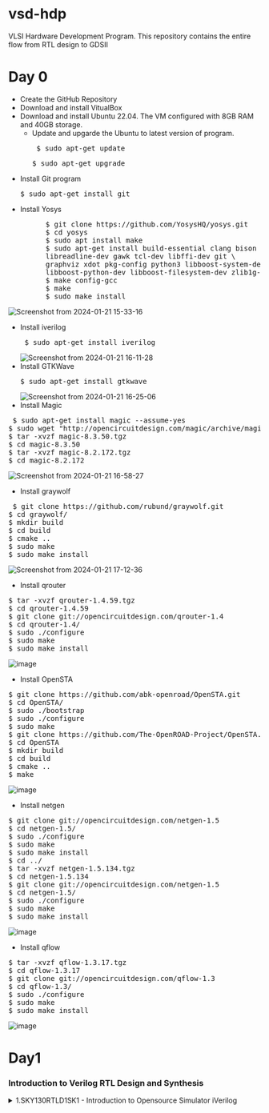 # vsd-hdp
  VLSI Hardware Development Program. This repository contains the entire flow from RTL design to GDSII
# Day 0
* Create the GitHub Repository
* Download and install VitualBox
* Download and install Ubuntu 22.04. The VM configured with 8GB RAM and 40GB storage.
     - Update and upgarde the Ubuntu to latest version of program.
       <pre> $ sudo apt-get update</pre>
       <pre>$ sudo apt-get upgrade</pre>   
* Install Git program <pre>$ sudo apt-get install git</pre>
* Install Yosys
  <pre>      $ git clone https://github.com/YosysHQ/yosys.git
        $ cd yosys
        $ sudo apt install make
        $ sudo apt-get install build-essential clang bison flex \
        libreadline-dev gawk tcl-dev libffi-dev git \
        graphviz xdot pkg-config python3 libboost-system-dev \
        libboost-python-dev libboost-filesystem-dev zlib1g-dev
        $ make config-gcc
        $ make
        $ sudo make install </pre>    
![Screenshot from 2024-01-21 15-33-16](https://github.com/ManjuLanjewar/vsd-hdp/assets/157192602/2e457813-147f-4336-9099-6ef315d52c0c)
* Install iverilog  <pre> $ sudo apt-get install iverilog </pre>
  ![Screenshot from 2024-01-21 16-11-28](https://github.com/ManjuLanjewar/vsd-hdp/assets/157192602/cd7afb20-3474-432b-b6bc-9f2d34d65cd9)
* Install GTKWave <pre>$ sudo apt-get install gtkwave </pre>
    ![Screenshot from 2024-01-21 16-25-06](https://github.com/ManjuLanjewar/vsd-hdp/assets/157192602/5ba8c597-86ba-4da4-8415-700f1642a58d)
* Install Magic
<pre> $ sudo apt-get install magic --assume-yes
$ sudo wget "http://opencircuitdesign.com/magic/archive/magic-8.3.50.tgz"
$ tar -xvzf magic-8.3.50.tgz
$ cd magic-8.3.50
$ tar -xvzf magic-8.2.172.tgz
$ cd magic-8.2.172 </pre>
![Screenshot from 2024-01-21 16-58-27](https://github.com/ManjuLanjewar/vsd-hdp/assets/157192602/247c43d6-6ccd-4cdb-a942-52052ff8364a)
* Install graywolf
<pre> $ git clone https://github.com/rubund/graywolf.git
$ cd graywolf/
$ mkdir build
$ cd build
$ cmake ..
$ sudo make
$ sudo make install </pre>
![Screenshot from 2024-01-21 17-12-36](https://github.com/ManjuLanjewar/vsd-hdp/assets/157192602/44f61e92-140e-4a77-b946-afa0c0422da2)
* Install qrouter
<pre>$ tar -xvzf qrouter-1.4.59.tgz
$ cd qrouter-1.4.59
$ git clone git://opencircuitdesign.com/qrouter-1.4 
$ cd qrouter-1.4/
$ sudo ./configure
$ sudo make
$ sudo make install </pre>
![image](https://github.com/ManjuLanjewar/vsd-hdp/assets/157192602/ad761cd2-8abd-4bd3-85ac-6cd3c34ec8f7)
* Install OpenSTA
<pre>$ git clone https://github.com/abk-openroad/OpenSTA.git
$ cd OpenSTA/
$ sudo ./bootstrap 
$ sudo ./configure 
$ sudo make
$ git clone https://github.com/The-OpenROAD-Project/OpenSTA.git
$ cd OpenSTA
$ mkdir build
$ cd build
$ cmake ..
$ make </pre>
![image](https://github.com/ManjuLanjewar/vsd-hdp/assets/157192602/4670fa6c-ec88-4719-8b0a-319f68073496)
* Install netgen
<pre>$ git clone git://opencircuitdesign.com/netgen-1.5 
$ cd netgen-1.5/
$ sudo ./configure
$ sudo make
$ sudo make install
$ cd ../
$ tar -xvzf netgen-1.5.134.tgz
$ cd netgen-1.5.134
$ git clone git://opencircuitdesign.com/netgen-1.5 
$ cd netgen-1.5/
$ sudo ./configure
$ sudo make
$ sudo make install</pre>
![image](https://github.com/ManjuLanjewar/vsd-hdp/assets/157192602/13e7881c-39f7-439f-9f49-8fe047b171b7)
* Install qflow
<pre>$ tar -xvzf qflow-1.3.17.tgz
$ cd qflow-1.3.17
$ git clone git://opencircuitdesign.com/qflow-1.3 
$ cd qflow-1.3/
$ sudo ./configure
$ sudo make
$ sudo make install</pre>
![image](https://github.com/ManjuLanjewar/vsd-hdp/assets/157192602/62a97dfb-f60c-425d-8955-c026a0ac623a)

# Day1
 ### Introduction to Verilog RTL Design and Synthesis

 <details>
   <summary>1.SKY130RTLD1SK1 - Introduction to Opensource Simulator iVerilog</summary>
                  <summary> -Introduction to iverilog design test bench</summary>
- RTL design is implementation of Specifications. Intend of spec need to be verified by simulating design. RTL design is checked for adherence to the spec by simulating design 
-Simulator is tool used for simulating the design. iverilog is simulator.
-Design is the actual verilog code or set of verilog codes/files which has the intended functionality to meet with the required specifications.
-To check weather design obeying required specifications or not, apply stimulus to design and observe it's ouput and match it to spec.
 So,Testbench is the setup to apply stimulus(test_vector) to the design to check its functionality. 

-Simulator looks for changes on the input signals and evaluating the output. If there is no change in the input, tere is no change in output. Simulator is looking for change in values of input. 

![image](https://github.com/ManjuLanjewar/vsd-hdp/assets/157192602/710a2e7d-6660-4d2a-b3ba-4fc721ae8cf3)

Design under testbench have set of primary inputs or one (in case of inverter) and 1 or more primary outputs. To all Primary inputs need to generate stimulus using Stimulus generator and from all primary output, observe stimulus in stimlus observer. Design is instantiated in testbench. 
TB doesn't have primary inputs or primary outputs.  

Simulation flow in iverilog simulator:  
![image](https://github.com/ManjuLanjewar/vsd-hdp/assets/157192602/e8b30f3e-1550-4cc7-abcf-246689bdffc7)

Design and testbench applied to iverilog. Any simulator look only for changes in input and going to dump changes in output.
Output of simulator is vcd file where vcd stands for value change dump because looking for changes in values. So, format is called vcd format.
To view vcd file, gtkwave tool is used for viewing waveforms and see waveform output. For given inputs, what is change in outputs.
So, functionality of design is verified from waveforms.
  
   2.SKY130RTLD1SK2 - Labs using iVerilog and gtkwaveg
   - In this enviornment setup is done for running lab. First tool flow setup and then file setup for running the labs
i)Clone the below repo as it contains library files and verilog files. 
  Library files contains verilog model and SKY130 standard cell library which will be used for synthesis. 
  verilog_model contains all standard cell verilog models of standard cells which are present in library files.
  Verilog_files contains source file and its corresponding testbench files.
                
   <pre>$ git clone https://github.com/kunalg123/sky130RTLDesignAndSynthesisWorkshop.git</pre>
       

![image](https://github.com/ManjuLanjewar/vsd-hdp/assets/157192602/c08e0b6b-6ccf-4aa6-9f3e-eb3ddbd9d130)

ii)Design files which are present in verilog_file folder will be loaded in iverilog. After loading design file, iverilog create output file              (a.out) 
<pre>$ iverilog good_mux.v tb_good_mux.v</pre>

      
iii)Execute the a.out file to generate the VCD info as a .vcd file(output of Simulator):
      
<pre>$ ./a.out</pre>
           
iv).vcd file is loaded in gtkwave simulator

<pre>$ gtkwave tb_good_mux.vcd</pre>
        

![image](https://github.com/ManjuLanjewar/vsd-hdp/assets/157192602/8bcee619-6741-4493-9a84-20f1d0a8e56e)

uut i.e. unit under test is under testbench. Drag and drop inputs and output to signal window and zoom fit to view the waveforms. To zoom on particular region on waveforms  click on that region and Zoom In to it. To see transition on signal , select signal and click on 'Zoom to End' and then click on 'Find Next Edge' to see forward transitions and 'Find Previous Edge' to see backward transitions. This is useful for evaluating designs.

v)To see file structure of design file and testbench file in gvim which is vim text editor with its own GUI.
<pre>$ gvim tb_good_mux.v -o good_mux.v</pre>
In testbench, Testbench instantiate design. Testbench doesn't have primary inputs or primary outputs. Design is instantiated in testbench and called design instantiated as uut or dut (design under test). In this testbench, there is no stimuls observer. Instead, directly Dumping vcd files. stimulus is generated. oserving output in gtkwave. 

![image](https://github.com/ManjuLanjewar/vsd-hdp/assets/157192602/c397a7e9-a8d3-4173-9e67-98679d106305)

3) Introduction to Yosys and Logic Synthesis
   * Yosys is synthesizer tool used or converting RTL to netlist.
   
![image](https://github.com/ManjuLanjewar/vsd-hdp/assets/157192602/6ae20ed1-6b19-4e65-b03b-96ac310a4837)

Setup shows, read_verilog command to read design.  read_liberty command to read .lib.  write_verilog command to write out netlist file. Execute write_verilog, to get netlist output.Netlist is represantation of the design in the form of standard cells present in the .lib. 
So, Design and netlist should be one and the same.

Verify the Synthesis
How to verify synthesis is correct or how to verify how tool has not messed up with design or done any intentionly to damage design while synthesis.
Need to verify synthesis output as well.
![image](https://github.com/ManjuLanjewar/vsd-hdp/assets/157192602/6c6bacc8-8a82-4e25-8808-bd743c2fd94f)

Here, to verify the synthesis netlist file and testbench file is given as  input to simulator tool iverilog to get vcd output. Load the waveform in gtkwave tool to observe stimulus. This stimulus should be same as output observed during RTL simulation. 
Netlist is true representation of design that means the design was written as behavioral verilog code, netlist is verilog code in terms of standard cells but between design and synthesize netlist, design is form of RTL code and design in form of netlist, primary input and outputs have not changed, should remains same. Use same testbench as RTL testbench. No need of new TB.    
(This means that the netlist and the RTL are simply two representations of the design. The netlist representing rhe design in terms of standard cells and the RTL in terms of behavior.)

Logic Synthesis: 
RTL design is behavioural repesentation of required specifications written in behavioural form in verilog HDL. 
To get hardware digital design circuit how to map RTL code and digital design circuit. Synthesis means RTL to gate level translation. Design is converted into gates and connections are made between gates and file that is written out called as netlist. 

![image](https://github.com/ManjuLanjewar/vsd-hdp/assets/157192602/9dff0597-764b-42f1-a645-e98d117dc01b)

Logic Synthesis comes to resolve the problem of translating RTL code to Digital Logic Circuit form (Gate level translation + connecyions between the gates) by giving out the netlist file.

.lib is a collection of logical modules includes all basic gates like AND, OR, NOT, etc.( bucket of all standard cells availabale), as well as different flavors of same gates and their functionalities (slow, medium and fast versions/ 2, 3, 4 input versions). 
.lib is just collection of all standard cell, different flavours of same standard cell , different flavours of functionalities of same standard cell 
.lib contain std cells to implement any boolean logic functionalities. 

![image](https://github.com/ManjuLanjewar/vsd-hdp/assets/157192602/2c96a561-bca1-445e-a632-0bf1616b04ee)

Why different flavours of Gate requied. 

![image](https://github.com/ManjuLanjewar/vsd-hdp/assets/157192602/73a8d382-79d4-41b5-bb18-1726da58f40a)

F/F A and F/F B connected through combinational circuit. What is maximum speed of combinational circuit work? what is max clock rate can be applied to this? Tclk is period of clock. Tclk should be such big that time for data to travel from F/F A to F/F B, this should be achieved in 1 clk cycle. Tcq_A is Propogation ddelay of F/F A. Tcombi is propogation delay of combinational circuit. Set up time (Tsetup_B) is time before clock edge need to supply data at input of F/F B. Before clock arrives, data needs to be stable a small duration before. That small duration is called set up time.   
Tclk > Tcq_A + Tcombi + Tsetup_B. This is minimum requirement of clock period and that will decide maximum frequency, Fclk(max) will be 1/ Tclk(min).
To achive maximum clock speed, because min clock period, maximum will be clk speed so better is performance. Always looking for max performance, these delays (i.e. Tcq_A, Tcombi, Tsetup) should be as less as possible. so need cell to work very fast to make Tcombi small. So, are faster cells sufficient? 
should have faster cells in .lib? why do have slow and medium cells in .lib? 

Why do you need slow Cells?

![image](https://github.com/ManjuLanjewar/vsd-hdp/assets/157192602/4591b824-c92a-4ccb-b38f-a393fa0e0389)

F/F A is launching and F/F B to capture after F/F A i.e in next clk. Whatever F/F A is launching in previous cycle, it should be captured by F/F B in next clock cycle. If F/F B captures when F/F A is launching in previous cycle then there will be mismatch what F/F A launch in previous cycle. Missing some data. Need to guarantee minimum delay, that is delay from F/F A to F/F B should be greater than hold time.
Hold time of F/F is time after edge of clock, data should not change. Fastest change that can happen, the input of B should be after certain some time. so that F/F B reliablly catpture previous data. To ensure that there are no hold issues at F/F B, we need cells to work slowly. No need of fast cells.
, if start using fast cells, violating hold. because what my A is trying give out , may appear at. 
Cicuit should work fast but not ultra fast. Cicuit should be optimally fast. Need some cells to work slowly to meet hold time. Need some cells fast to meet setup. Need variety of cells to meet this requirement and this collection is present in .lib

Faster cells Vs Slower Cells
![image](https://github.com/ManjuLanjewar/vsd-hdp/assets/157192602/e08806b5-e2f4-412f-a123-f59a5b123441)

LOAD in Digital Logic Circuit is the capacitance. Faster is charging and discharging of capacitance, lesser is cell delay. charge capacitance at fast, propogation delay is less.  

Selection of Cells

![image](https://github.com/ManjuLanjewar/vsd-hdp/assets/157192602/f77dcd03-7ef0-464e-8e96-4d15b4dc7885)


Synthesis

![image](https://github.com/ManjuLanjewar/vsd-hdp/assets/157192602/9101ebec-983b-4be1-afd2-d5f21a71e70e)


 4) Labs using Yosys and Sky130 PDKs 

Invoke Yosys
<pre>yosys</pre>

Once inside yosys, read_liberty command can be used to read libraries:
<pre>read_liberty -lib ../lib/sky130_fd_sc_hd__tt_025C_1v80.lib</pre>

read the design (verilog file)
 <pre> read_verilog good_mux.v</pre>
After executing read command, "Successfully finished Verilog frontend",this statement should be printed, means verilog file is read successfully.
  
To synthesize the design, specify the module to use (good_mux):
<pre>synth -top good_mux</pre>
synth -top specify what is module going to be synthesize. 

To generate the netlist:
<pre>abc -liberty ../lib/sky130_fd_sc_hd__tt_025C_1v80.lib </pre>
abc command  convert RTL file into Gates and what gates it has to link to is specified in library....logic of good_mux will be realized in terms of standard cells available in library sky130_fd_sc_hd__tt_025C_1v80.lib

![image](https://github.com/ManjuLanjewar/vsd-hdp/assets/157192602/de53476e-f337-46b3-97b9-9608848b7224)

Note that it has inferred what all cells (i.e.3 input signals, 1 output signal, internal signals 0) as shown above. 

To view the logic it realized in graphical form, write show inside yosys:

![image](https://github.com/ManjuLanjewar/vsd-hdp/assets/157192602/26778c08-5aad-4b43-9129-a8a2243803a5)

![image](https://github.com/ManjuLanjewar/vsd-hdp/assets/157192602/0541654a-4d30-4776-ac0c-f671a27ce890)

Mux is realized completely in library sky130_fd_sc_hd__tt_025C_1v80.lib which is used.

How to write netlist

The commands to write the netlist is write_verilog
<pre>write_verilog good_mux_netlist.v</pre>
<pre>!gvim good_mux_netlist.v</pre>
![image](https://github.com/ManjuLanjewar/vsd-hdp/assets/157192602/757a78fa-cdfd-4827-abec-c90f2fcad3c4)

It has dump out so many extra information. 

There is more switch to use to get netlist in simple way. 
<pre>write_verilog -noattr good_mux_netlist.v</pre>
<pre>!gvim good_mux_netlist.v</pre>
![image](https://github.com/ManjuLanjewar/vsd-hdp/assets/157192602/de2a6edb-7ae9-4469-a780-194d50c754da)

here,instantiation of MUX is created. given some name to instantiation (Here, sky130_fd_sc_hd_mux2_1_4_)
some internal nets or wires are created (like, wire_0_, wire_1_ etc.)to make connection (This explanation os simplified netlist should be understand from kunal)

Top module of netlist is same module what we synthesize i.e.good_mux module 

## Day 2
I] Introduction to library files 
| Timing libs, hierarchical vs flat synthesis and efficient flop coding styles

1) Introduction to .libs

 What exactly .lib looks like and what it contains? Libraries present in sky130_fd_sc_hd__tt_025C_1v80.lib
<pre>$ gvim ../lib/sky130_fd_sc_hd__tt_025C_1v80.lib</pre>

![image](https://github.com/ManjuLanjewar/vsd-hdp/assets/157192602/939b38f5-0a8d-4009-b285-1b562f74c645)


After opening libraru file in gvim, to have plesant colour, use command :syn off

First understaning name of library. 
Name of library "sky130_fd_sc_hd__tt_025C_1v80". Here, 130nm library, "tt" stands for typical. libratry can be slow, fast or typical. 025C is temperature. 
When looked into library, three words come into picture i.e. P V T where P stands for Process, V stands for Voltage, T stands for temperature. 
These 3 are very important for design to work. There will be variation in process due to fabrication. Variation due to voltage because when vary voltage there will be variation in behaviour of circuit. Semiconductors are very sensitive to temperature. These these three together will determine how my silicon is going to work faster or slower. When silicon to work, it should work all the corner. If any of parameter varies Process/ Voltage /temperature, still silicon should work
Ex. CD player sold in different parts of world and it should work in country like Dubai where temp high, India where temp varies whole yea and in  country like Swiss, temp less than 20C and somtimes 0C. Across all places, all time, CD player circuit should wotk. 
So, we need to factor in theses variation while designing circuit. So, libraries will be charactrised to model theses variations. These P, V, T is indicated in first line of library name i.e 'tt' indicates process, 025C indicates temperature and 1v80 indicates Voltage. 
Then, .lib will give information about technology used(CMOS), delay model (lookup table) used, and then units of time is specified in (ns), voltage (V), resistance (kohm), power(nW), capacitance(pf), current(mA) and operating condition (P, V, T).

.lib contains lot of all standrad cells with different flavours of different cells, different flavours of same cells. 
.lib contains different features of cell, it will tell leakage power for all input condition. 
For Example 
cell ("sky130_fd_sc_hd__a2111o_1") {
        leakage_power () {
            value : 0.0017945000;
            when : "!A1&!A2&!B1&!C1&D1";
        }

a2111o means it is AND-OR gate,and it's 2-input AND gate , remaining are OR Gate. It is havinf so many inputs "!A1&!A2&!B1&!C1&D1 (A1 and A2 are AND and OR it with B1, C1 and D1. So total 5 inputs, means total 32 possible input combinations. For all 32 input combination, what is delay, power  that information is present.
Here, !A1&!A2&!B1&!C1&D1 means A1, A2, B1 and C1 are all low and D1 high , at that time what is power the cell is consuming so such 32 combinations of input is present in library with value of (0.0017945000) leakge power is mentioned. area number, power port information, describe each input pin i.e. input capacitance of pin, power related to pin, tansition, delay assosciated with each input pin. Then, it gives power and timimg information of GATEs with all possible input conditions. 
![Screenshot from 2024-01-24 15-18-22](https://github.com/ManjuLanjewar/vsd-hdp/assets/157192602/e618969b-32e1-4562-819c-074f58c5cbc2)

Here, for 2 inputs AND gates with different flavours like _and_2_0, Area is 6.256,for _and_2_2, Area is 7.507 and for _and_2_4, Area is 8.758.
_and_2_4, this is Larger cell than other two but all are _and_2 cell. Larger Cell means this cell employing wider transistors. Wider cell will be faster, but area is more so power is more, delay is less. Smaller cell, delay more,area will be less and power is less.

II] Hierarchical vs Flat Synthesis and how netlist looks about
Here, how the Yosys tool performs the synthesis and generates the netlst for a multi-module design with and without preserving the design hierarchy.
For this use the design file, multiple_modules.v, which contains some logic implementation using two sub-modules.

![image](https://github.com/ManjuLanjewar/vsd-hdp/assets/157192602/2577909c-9d15-4788-86ba-f8b2fbae1b08)

It has 2 sub modules, sub_module1 is an AND gate, sub_module2 is OR Gate and module called multiple module instantiate sub_module1 and sub_module2.

![image](https://github.com/ManjuLanjewar/vsd-hdp/assets/157192602/5e65e523-1f20-494e-8c20-f49955143c03)

This is how design looks. Here, multiple_module where sub_module1 which is AND Gate instantiated as u1 and sub_module2 which is OR Gate is instantiated as u2. multiple_module has 3 inputs a,b,c and 1 output y.
When synthesize, how it make differnce and why it should make difference?
First launch yosys
<pre><font color="#12488B"><b>~/vsdflow/VLSI/sky130RTLDesignAndSynthesisWorkshop/verilog_files</b></font>$ yosys</pre>
Read liberty file 
<pre>yosys&gt; <pre>yosys&gt; read_liberty -lib ../lib/sky130_fd_sc_hd__tt_025C_1v80.lib</pre></pre>
Read Verilog 
<pre>yosys&gt; read_verilog multiple_modules.v</pre>
<pre>yosys&gt; synth -top multiple_modules</pre>

![image](https://github.com/ManjuLanjewar/vsd-hdp/assets/157192602/5d0542db-9ead-4732-b2be-cde61d8bf172)

It shows report.

<pre>yosys&gt; abc -liberty ../lib/sky130_fd_sc_hd__tt_025C_1v80.lib </pre>

<pre>yosys&gt; show multiple_modules</pre>

![image](https://github.com/ManjuLanjewar/vsd-hdp/assets/157192602/a6b87fcd-be39-4e44-9d6e-0e72d014e59c)

Here, it shows top module. Not showing AND Gate or OR Gate. It is showing u1 and u2 which are instance of sub_module1 and sub_module1.
Ideally it is expected to see AND Gate or OR Gate. This is called Hierarchical design. Here,the hierarchies are preserved:

<pre>yosys&gt; write_verilog -noattr multiple_modules_hier.v</pre>

<pre>yosys&gt; !gvim multiple_modules_hier.v</pre>

Netlist for multiple module is as follow: 

![image](https://github.com/ManjuLanjewar/vsd-hdp/assets/157192602/e8e4069b-f8e1-4c83-8f9a-6dda95fb1065)

multiple_module has inputs a,b,c and output y and instantitaion of sub-module 1 which is u1 and sub-module 2 which is u2.
sub-module 1 is separate module inferring AND Gate and  sub-module 2 is separate module inferring OR Gate but here instead of OR Gate, NAND Gate is inferred.
![image](https://github.com/ManjuLanjewar/vsd-hdp/assets/157192602/76f60307-a013-46c5-aefc-5384fe1b732a)

Here, 2 inverters output is given as input to NAND Gate. As per DeMorgans theorem, NAND Gate is nothing but input inverted OR Gate. so replace NAND Gate with input inverted OR Gate. These invertes are back to back which are cancel out and a and b forms y. OR Gate is expected but sub-module 2 inferred NAND Gate. Why do synthesis do this? (Exercise: Look into .lib and find out)

![image](https://github.com/ManjuLanjewar/vsd-hdp/assets/157192602/ebb75191-a0bf-414a-b831-e5bd3d9a5ee4)

CMOS NAND implementation is choosen. In NAND, NMoS is stacked. In case, to realize NOR, in CMOS, OR cannot be implemented. CMOS always implements inverting function. So, Use NOR, followed by inverter to get OR. It will have stacked PMoS followed by inverter to get OR Gate. Stacking PMoS is always bad.Because PMoS has poor mobility and to improve, make wide cells which requires good logical efforts. (Exercice: Read about This)

Flattened
To flatten the hierarchical design, the command flatten is used to write the flatten netlist.
<pre>yosys&gt; flatten</pre>
<pre>yosys&gt; write_verilog multiple_modules_flat.v</pre>
<pre>yosys&gt; write_verilog -noattr multiple_modules_flat.v</pre>
<pre>yosys&gt; !gvim multiple_modules_flat.v</pre>

Netlist is shown in gvim. To see both Hierarchial and Flattend netlist simultaneously, write command in gvim as (:vsp multiple_modules_hier.v)

![image](https://github.com/ManjuLanjewar/vsd-hdp/assets/157192602/29120127-b914-44cf-bbb9-820bd8eaf4f3)

In Hierarchial design, hierarchies of sub-module 1 and sub-module 2 are preserved.
In Flattened design, single netlist, hierarchies are flattened out. Instantiation of AND Gate and OR Gate directly under multiple_module.  
This is difference of using flatten switch vs not using flatten switch.

<pre>yosys&gt; read_liberty -lib ../lib/sky130_fd_sc_hd__tt_025C_1v80.lib</pre>
<pre>yosys&gt; read_verilog multiple_modules.v</pre>
<pre>yosys&gt; synth -top multiple_modules</pre>
<pre>yosys&gt; abc -liberty ../lib/sky130_fd_sc_hd__tt_025C_1v80.lib</pre>
<pre>yosys&gt; flatten</pre>
<pre>yosys&gt; show</pre>
![image](https://github.com/ManjuLanjewar/vsd-hdp/assets/157192602/28a3047a-8ddc-44d3-aa6c-7dfc91735cc5)

Here, no u1 and u2 as it is flattened.  AND Gate, Inverter feeding NAND Gate (i.e. OR Gate). Output of u1 feeding u2 with another input coming from c. 
This how multiple_module looks in flattended design, complete structure is seen. 

The submodule synthesis (instead of top level as above) goes like this:
<pre>yosys&gt; read_liberty -lib  ../lib/sky130_fd_sc_hd__tt_025C_1v80.lib</pre>
<pre>yosys&gt; read_verilog multiple_modules.v</pre>

To synthesize at u1 or u2 level and not at multiple_module level: 

<pre>yosys&gt; synth -top sub_module1</pre>

<pre>yosys&gt; abc -liberty ../lib/sky130_fd_sc_hd__tt_025C_1v80.lib </pre>

<pre>yosys&gt; show</pre>

![image](https://github.com/ManjuLanjewar/vsd-hdp/assets/157192602/c928dc79-fc22-4beb-9181-51332cefa51f)

Here seen only sub_module1 i.e. AND Gate. Why sub_module level synthesize is done? 

![image](https://github.com/ManjuLanjewar/vsd-hdp/assets/157192602/f8e5fcbf-47bc-4881-bcb6-6228b6ff7d7f)


This is your top module and this is multiple instantiation of same component. let's say we have design called multiplier and it is instantiated muliple times i.e. mult1, mult2, mult3, mult4, mult5, mult6...here 6 instantiation of multiplier. So instead of instantiation of multiplier 6 times, synthesize one time and replicate that netlist 6 times and stitched it together in top module. Module levele synthesize is preferred when we have multiple instances of same module. 
Divide and Conqure: Let's say your deign is very massive. When massive design is given to tool, tool is not doing good job. Instead of giving entire massive design to tool, giving one portion by one portion to tool. So that it writes optimised netlist and stitched all netlist together in top module.
These are two reason why sub_module level synthesize. In yosys tool, to control which module to synthesize by using keyword synth -top <module name>.


Various Flops Coding Styles and Optimization

Different types of flops, Different coding style. 
Why Flops? For any combinational circuit, when input is given, output is going to change after propogation delay. Due to this ouput is going to glitch. 

![image](https://github.com/ManjuLanjewar/vsd-hdp/assets/157192602/0d3b23fc-29ca-4c1a-87fd-de8ed67b3162)

Here,when c goes 0, y is 1.  initially a and b both are 0, internal node 'i' is 0. C is going from 1 to 0. So, y is '0'. 
y was intially 1 because c was 1. Let's say propogation delay of OR Gate as 1ns. After 1ns, c going low, y will go low. 
Delay of AND gate is 2ns. Now a and b goes high, after 2ns, Node i to go high. After i goes high, it will take propogation delay of OR Gate i.e. 1ns, output y to go high again. but momentarialy y goes low and then high. This is called glitch. 
For boolean expression (a&B)|c  for input condition a=b=0 and c=1, y=1 
                                                    a=b=1 and c=0, y=1     
For both input condition, y=1, but momentarialy 'y' goes low and then high. This is called glitch. 
In design, there are combinational circuit, more combinational circuit means more glitches. Output will continuously be glitchy. To avoid this, element required to store value. That element called flops which are like storage elements. In f/f are put in between combinational circuits, using f/f is sort of restrict glitches, way f/f works is, f/f output will change only on edge of clock, So giving clock to this f/f, output of f/f will change only on edge of clock. That means even though i/p of flop is glitching, o/p of f/f will be stable. Output of f/f is stable, this f/f is feeding to combinational circuits. This combinational circuits sees stable inputs, eventually combinational circuits output will also settle down. Otherwise, this glitches propogates through combinational circuits.Because of putting f/f, this is sort of shielding, this, D,and Q. The Q node is sort of shield from D node because of through clock, there is no connection between D and Q and there is no clock. If clock edge doesn't occur, Q doesn't change. 
So, Q is shielded from changes in D. Therefore, Q is always giving stable value that means output of combinational circuits will settled down. 
That ismain pupose of f/f using in digital circuits. There should be intitial state of f/f. If it is unknown, combinational circuit is looking to f/f to evaluate output. If f/f is not initialized, combinational circuits will evaluate into garbage value. To initialize f/f, we have control pins on f/f as SET or RESET. These pins cab be synchronous or asynchronous.

![image](https://github.com/ManjuLanjewar/vsd-hdp/assets/157192602/da0a9b61-11e7-4b2e-9e52-a1370ac9a981)

![image](https://github.com/ManjuLanjewar/vsd-hdp/assets/157192602/a13de00c-b6f8-4bbd-b40a-b90f2524c799)

first circuit is f/f with asynchronous reset. This is code for f/f always at posedge clk signifies posedge f/f. Posedge of asynchronous reset (posedge async_reset). In verilog code,always block evaluated, if there is change in posedge clk or change in async_reset. Once enter always block, bacause of async_reset, q goes low. Instead of name async_reset, if  named as X,Y or Z, upon signal output is going low, then clearly it is async_reset. If it is not async_reset, then q=d due to posedge clk. If there is negedge then this always block will not evaluated. Upon posedge, q==d, so This is D f/f with asynchronus reset because it is not looking for any clock / wait for clk. Suppose you have clk, and apply asynchronus reset. Initially asynchronus reset is low, q may be 1 or 0, but q goes low once asynchronus reset goes high, it will not wait for posedge. asynchronus means irrespective of clock.

![image](https://github.com/ManjuLanjewar/vsd-hdp/assets/157192602/3af6e320-4179-422f-9398-ba23fb45cef9)

For asynchronus set, name signal as async_set.
always block gets evaluated upon posedge clk or async_set. Once enter always block because of async_set, q=1 that means without dependancy of clock. Hence called as asynchronus set. Else q==d. 
Now for synchronous set or synchronus reset, Whenever there is synchronus, will come in D pin of clock. This is f/f, with synchronous reset using MUX.
If reset is high then 1'b0 else load it with D. It is synchronous reset because it wait for clock. Suppose we have clock and synchronous reset, sync_reset going to pin D of f/f. So, 0 will be waiting at pin D and it will be awaiting posedge of clock. So on subsequent next rising edge, weather f/f was 0 or 1 here, it will go to 0. Clearly reset is waiting clock edge. So it is synchronous reset. 

![image](https://github.com/ManjuLanjewar/vsd-hdp/assets/157192602/82a039cb-f265-4cac-b7bb-264c512db174)

![image](https://github.com/ManjuLanjewar/vsd-hdp/assets/157192602/f46ab3ee-b9e5-44e2-b8db-ec448149944f)

comparing asynchronous reset with synchronous reset code, in synchronous reset, only clk is present but in asynchronous reset, clk and async_reset both present. In synchronous reset, always block is evaluated only upon clk. Even if sync_reset going to toggle, always block not evaluated till there is posedge on clk.
Upon posedge on clk, if there is synchronous reset, q goes low else q follows D. This is behaviour of f/f with synchronous reset.
In some situations have both synchronous and asynchronous reset, there is not race condition but clearly we should have circuit to avoid race around condition in case of both set or reset.  

![image](https://github.com/ManjuLanjewar/vsd-hdp/assets/157192602/e6e00289-8f62-40b1-ae89-a80553fd7688)

In first code have both async_reset and sync_reset, always block is evaluated upon posedge clk and async_reset. If enter into always block due to async_reset, q goes low else (that means not because of async_reset), always block was entered due to posedge of clk. Upon clk, if there was sync_reset, q goes low else q ==d. 

![image](https://github.com/ManjuLanjewar/vsd-hdp/assets/157192602/c3f0fdc0-02bc-4898-80ec-25409713f477)

####D f/f with asynchronous reset

To see file structure of design file and testbench file in gvim 

<pre>$ gvim tb_dff_asyncres.v -o dff_asyncres.v </pre>

![image](https://github.com/ManjuLanjewar/vsd-hdp/assets/157192602/73ad9a3d-ca14-4d79-8be2-ffc438febf80)

<pre>$ ls *dff*</pre>
<pre>$ iverilog dff_asyncres.v tb_dff_asyncres.v</pre>
<pre>$ ./a.out</pre>
<pre>$ gtkwave tb_dff_asyncres.vcd</pre>

![image](https://github.com/ManjuLanjewar/vsd-hdp/assets/157192602/356f8f39-19b9-4a86-8afd-b9c7075d5d91)

reset went low here and d was high, but  output of f/f, q is not immediaitely going high waiting for clkedge to become 1.  d is aligned with clk and q is generated so q is synchronous to clk, d may come at any time but q will change upon clk. 

![image](https://github.com/ManjuLanjewar/vsd-hdp/assets/157192602/5b0b74b8-6fc7-40bf-88e6-6b10d055f6f8)

Here just before reset was coming, upon previous posedge, d==1, q become 1 but moment reset come, it was not waiting for subsequent clkedge, immediately q goes low. This asynchronous reset is not awaiting clkedge, immediately making q go low. 

Synthesis 

<pre>$ yosys</pre>
<pre>yosys&gt; read_verilog dff_asyncres.v</pre>
<pre>yosys&gt; synth -top dff_asyncres</pre>
<pre>yosys&gt; dfflibmap -liberty ../lib/sky130_fd_sc_hd__tt_025C_1v80.lib</pre>
<pre>yosys&gt; abc -liberty ../lib/sky130_fd_sc_hd__tt_025C_1v80.lib</pre>
<pre>yosys&gt; show</pre>

NOTE : To synthesize flip-flops using Ysosys, we need to provide an additional command dfflibmap so as to map the internal flip-flop cells to the flip-flop cells in the technology library specified in the given liberty file.

![image](https://github.com/ManjuLanjewar/vsd-hdp/assets/157192602/e557a29c-a084-4903-ae62-c4102658011b)

Inverter is here , in code, f/f is written with active high reset but f/f having active low reset so tool inserted inverter here so reset bar bar is reset, so active high reset.

####D f/f with asynchronous set

To see file structure of design file and testbench file in gvim 

<pre><font color="#12488B"><b>verilog_files</b></font>$ gvim dff_async_set.v -o tb_dff_async_set.v</pre>

![image](https://github.com/ManjuLanjewar/vsd-hdp/assets/157192602/79a8ae77-8522-41ae-88a5-ca171ccf5f6e)

<pre><font color="#12488B"><b>verilog_files</b></font>$ ls *dff*</pre>
<pre><font color="#12488B"><b>verilog_files</b></font>$ iverilog dff_async_set.v tb_dff_async_set.v</pre>
<pre><font color="#12488B"><b>verilog_files</b></font>$ ./a.out</pre>
<pre><font color="#12488B"><b>verilog_files</b></font>$ gtkwave tb_dff_async_set.vcd</pre>

![image](https://github.com/ManjuLanjewar/vsd-hdp/assets/157192602/d63a400c-4d52-4acd-a648-55cac9da57f5)

changes in d pin are felt on q pin only upon edge of clk. q stuck at 1 irrespective of d till async_set is high. 
Once async_set is low, q is looking for changes in d only upon edge of clk. Upon clock edge, d =1, q=1

![image](https://github.com/ManjuLanjewar/vsd-hdp/assets/157192602/92252267-ffd2-4e42-a870-ea047bbc9171)

Ireespective of clk, async_set is making q go 1 and is continuing to be 1 and not following clk and d , till  async_set is high.
when async_set is goes low, only then again with respect to posedge clk, q follows posedge of clk

Synthesis

<pre><font color="#12488B"><b>verilog_files</b></font>$ yosys</pre>
<pre>yosys&gt; read_verilog dff_async_set.v</pre>
<pre>yosys&gt; synth -top dff_async_set</pre>
<pre>yosys&gt; dfflibmap -liberty ../lib/sky130_fd_sc_hd__tt_025C_1v80.lib</pre>
<pre>yosys&gt; abc -liberty ../lib/sky130_fd_sc_hd__tt_025C_1v80.lib</pre>
<pre>yosys&gt; show</pre>

![image](https://github.com/ManjuLanjewar/vsd-hdp/assets/157192602/5b96d5bb-523d-4bf0-9a2f-8da79b24ab10)

Here, async_set f/f. Library has f/f with active low SET but in code written as active high SET so tool is putting inverter on SET path. 

####D f/f with synchronous reset

To see file structure of design file and testbench file in gvim 

<pre><font color="#12488B"><b>verilog_files</b></font>$ gvim tb_dff_syncres.v -o dff_syncres.v</pre>

![image](https://github.com/ManjuLanjewar/vsd-hdp/assets/157192602/36a666fe-0cb1-4055-95ac-a4b8123e079d)

<pre><font color="#12488B"><b>verilog_files</b></font>$ ls *dff*</pre>
<pre><font color="#12488B"><b>verilog_files</b></font>$ iverilog dff_syncres.v tb_dff_syncres.v</pre>
<pre><font color="#12488B"><b>verilog_files</b></font>$ ./a.out</pre>
<pre><font color="#12488B"><b>verilog_files</b></font>$ gtkwave tb_dff_syncres.vcd</pre>

![image](https://github.com/ManjuLanjewar/vsd-hdp/assets/157192602/88676ba2-56fe-419d-9756-2a03b6c0612f)

In previous ex, rest went high, irrespective of clk, q goes low. But here q is not going low, waiting for subsequent clkedge and then only going low.
Reset is applied on posedge of clk. 
![image](https://github.com/ManjuLanjewar/vsd-hdp/assets/157192602/6ce9e995-7b1b-43de-a386-0f827d78ef7f)

Here both reset as well as d is present and reset is taking high precedence and enforcing output to be zero. 
Once posedge of clk is entered, sync_reset has higher priority than d. 
If both clk as well as d are high on edge of clk , prefernce given to sync_reset because sync_reset is in if part and d is in else part in verilog code.

Synthesis

<pre><font color="#12488B"><b>verilog_files</b></font>$ yosys</pre>
<pre>yosys&gt; read_verilog dff_syncres.v</pre>
<pre>yosys&gt; synth -top dff_syncres</pre>
<pre>yosys&gt; dfflibmap -liberty ../lib/sky130_fd_sc_hd__tt_025C_1v80.lib</pre>
<pre>yosys&gt; abc -liberty ../lib/sky130_fd_sc_hd__tt_025C_1v80.lib</pre>
<pre>yosys&gt; show</pre>

![image](https://github.com/ManjuLanjewar/vsd-hdp/assets/157192602/1e4d09eb-cf5c-4d10-b68d-064b994a966d)

There is no SET pin and RESET pin. In input D pin, Synch_reset with inverted input A_N and d

![image](https://github.com/ManjuLanjewar/vsd-hdp/assets/157192602/9cb98224-16f6-4828-91fd-11afa0541e64)

Some interesting synthesis optimizations involving multipliers

1. Multiplication by 2

<pre><font color="#12488B"><b>verilog_files</b></font>$ ls</pre>
<pre><font color="#12488B"><b>verilog_files</b></font>$ mult_*.v -o</pre>
<pre><font color="#12488B"><b>verilog_files</b></font>$ gvim mult_*.v -o</pre>

Verilog Snippet

<pre>module mul2 (input [2:0] a, output [3:0] y);
	assign y = a * 2;
endmodule</pre>

Synthesis :

<pre><font color="#12488B"><b>verilog_files</b></font>$ yosys</pre>
<pre>yosys&gt; read_verilog mult_2.v</pre>
<pre>yosys&gt; read_liberty -lib ../lib/sky130_fd_sc_hd__tt_025C_1v80.lib</pre>
<pre>yosys&gt; synth -top mul2</pre>

![image](https://github.com/ManjuLanjewar/vsd-hdp/assets/157192602/f4e8327d-5c93-4a2d-a106-1a2921d07632)

After execution synth -top, number of memories, memory bits, processes and cells are zero. So, there is no need of abc -liberty as there is nothing to map as there is no standard cells.

![image](https://github.com/ManjuLanjewar/vsd-hdp/assets/157192602/8f99c0e3-490c-4b7f-a4cc-8430d153b985)

So, here number a is appended with 1'b0.

Netlist generated by Yosys:

<pre><font color="#12488B"><b>verilog_files</b></font>$ yosys</pre>
<pre>yosys&gt; read_verilog mult_2.v</pre>
<pre>yosys&gt; abc -liberty ../lib/sky130_fd_sc_hd__tt_025C_1v80.lib</pre>
<pre>yosys&gt; write_verilog -noattr mul2_net.v</pre>
<pre>yosys&gt; !gvim mul2_net.v</pre>

![image](https://github.com/ManjuLanjewar/vsd-hdp/assets/157192602/c94e98c4-8242-4db5-8a31-2871206f61f2)

Multiply a 3-bit number by 9

The input is a 3-bit binary number and the output is defined to be 9 * input.

Verilog Snippet

<pre>yosys&gt; read_verilog mult_8.v</pre>
<pre>yosys&gt; !gvim mult_8.v</pre>

![image](https://github.com/ManjuLanjewar/vsd-hdp/assets/157192602/4afdd552-e270-4b63-a5c0-5392bd3a6a70)


Synthesis :

<pre>yosys&gt; read_liberty -lib ../lib/sky130_fd_sc_hd__tt_025C_1v80.lib</pre>
<pre>yosys&gt; read_verilog mult_8.v</pre>
<pre>synth -top mul8</pre>
<pre>yosys&gt; show</pre>

![image](https://github.com/ManjuLanjewar/vsd-hdp/assets/157192602/bb9877f0-3ce9-453b-97ac-37b51277bca4)

After execution synth -top, number of memories, memory bits, processes and cells are zero. So, there is no need of abc -liberty as there is nothing to map as there is no standard cells.

Netlist generated by Yosys:

<pre><font color="#12488B"><b>verilog_files</b></font>$ yosys</pre>
<pre>yosys&gt; read_verilog mult_8.v</pre>
<pre>yosys&gt; abc -liberty ../lib/sky130_fd_sc_hd__tt_025C_1v80.lib</pre>
<pre>yosys&gt; write_verilog -noattr mul8_net.v</pre>
<pre>yosys&gt; !gvim mul8_net.v</pre>

![image](https://github.com/ManjuLanjewar/vsd-hdp/assets/157192602/70fe73f3-a5ab-4d12-85d9-d916a2e8ceea)


## Day 3 
Combinational and sequential optmizations

The combinational logic is simplified to the most optimized form which is efficient in terms of area & power savings.

## 1. Introduction to optimizations
   
Combinational logic optimisation bring power and area savings by squeezing the logic to get the most optimised design; Some techniques are Constant Propagation, which is a direct optimisation, and Boolean Logic Optimisation, like K-Map and Quine McKluskey done in the synthesis process.

1. Constant Propagation : This is a direct optimization method wherein the Boolean expression of the synthesized logic is simplified if any of the inputs are "a constant" and subsequently some of the logic gate outputs also propagate a constant value always.
   
3. Boolean Logic Optimization : The various Boolean expression optimization techniques like K-maps (graphical), Quine-McLusky, reduction to standard SOP/ POS forms best suited for the cell library/ technology etc.


### * Combinational logic optimization
   
Files used for lab are :
   
![image](https://github.com/ManjuLanjewar/vsd-hdp/assets/157192602/7ad9b833-c348-4530-87b9-ed952b165729)

#### Example 1: opt_check.v

![image](https://github.com/ManjuLanjewar/vsd-hdp/assets/157192602/8c872ab2-82ec-4ccb-8e85-03561fa8baba)

<pre><font color="#12488B"><b>verilog_files</b></font>$ gvim opt_check.v</pre>

<pre>module opt_check (input a , input b , output y);
	assign y = a?b:0;
endmodule</pre>

#### Note

The command to perform logic optimization in Yosys is opt_clean before linking to liberty. 
Additionally, for a hierarchical design involving multiple sub-modules, the design must be flattened by running the flatten command 
before executing the opt_clean command.
After the synth -top <module_name> command is executed, do:
    <pre>opt_clean -purge</pre>
This command identifies wires and cells that are unused and removes them.
The additional switch, purge also removes the internal nets if they have a public name.

#### For combination logic optimization the general workflow for synthesis is: 

	$ yosys
	yosys> read_liberty -lib ../path_of_library_file/silicon_library.lib
	yosys> read_verilog design_top_file.v
	yosys> synth -top top_module_name
	yosys> opt_clean -purge
	yosys> abc -liberty ../path_of_library_file/silicon_library.lib
	yosys> show

#### Example showing the sequence of commands to perform combinational logic optimization using Yosys on module opt_check in opt_check.v:

        read_liberty -lib ../lib/sky130_fd_sc_hd__tt_025C_1v80.lib 
    	read_verilog opt_check.v 
    	synth -top opt_check 
    	opt_clean -purge
    	abc -liberty ../lib/sky130_fd_sc_hd__tt_025C_1v80.lib 
    	show

#### Synthesis Result 

![image](https://github.com/ManjuLanjewar/vsd-hdp/assets/157192602/1404d3dc-f8d9-41e5-b492-947a1f7e7b05)

#### Example 2: opt_check2.v

![image](https://github.com/ManjuLanjewar/vsd-hdp/assets/157192602/548834d3-8ebb-47cb-93be-4fc770c48a50)

####  Boolean simplification:
####     y = a + a_bar*b
####        = ab + a*b_bar + a_bar*b
####        = (ab + ab) + a*b_bar + a_bar*b
####        = (ab + a*b_bar) + (ab + a_bar*b)
####       = a + b 
####  i.e, a 2-input OR Gate. 

<pre><font color="#12488B"><b>verilog_files</b></font>$ gvim opt_check2.v</pre>

<pre>module opt_check2 (input a , input b , output y);
	assign y = a?1:b;
endmodule</pre>

#### Example showing the sequence of commands to perform combinational logic optimization using Yosys on module opt_check2 in opt_check2.v:

        read_liberty -lib ../lib/sky130_fd_sc_hd__tt_025C_1v80.lib 
    	read_verilog opt_check2.v 
    	synth -top opt_check2 
    	opt_clean -purge
    	abc -liberty ../lib/sky130_fd_sc_hd__tt_025C_1v80.lib 
    	show
     
#### Synthesis Result 

![image](https://github.com/ManjuLanjewar/vsd-hdp/assets/157192602/ebf0d0e3-36ea-4eab-97f9-21cd1ce7c7ca)

OR gate involve NOR gate and NOR gate has stacked PMOS which is not good. So, it is a NAND-realization of the OR gate.


#### Example 3: opt_check3.v

![image](https://github.com/ManjuLanjewar/vsd-hdp/assets/157192602/7e1a4152-d000-4d26-aace-a2907ba34573)

3-input AND Gate

<pre><font color="#12488B"><b>verilog_files</b></font>$ gvim opt_check3.v</pre>

<pre>module opt_check3 (input a , input b, input c , output y);
	assign y = a?(c?b:0):0;
endmodule</pre>

#### Example showing the sequence of commands to perform combinational logic optimization using Yosys on module opt_check3 in opt_check3.v:

        read_liberty -lib ../lib/sky130_fd_sc_hd__tt_025C_1v80.lib 
    	read_verilog opt_check3.v 
    	synth -top opt_check3 
    	opt_clean -purge
    	abc -liberty ../lib/sky130_fd_sc_hd__tt_025C_1v80.lib 
    	show
     
![image](https://github.com/ManjuLanjewar/vsd-hdp/assets/157192602/9b8cb14e-8d7e-405c-a2c6-95f9ebf3454a)


#### Example 4: opt_check4.v

<pre><font color="#12488B"><b>verilog_files</b></font>$ gvim opt_check4.v</pre>

<pre>module opt_check4 (input a , input b , input c , output y);
 assign y = a?(b?(a & c ):c):(!c);
 endmodule</pre>

#### Boolean simplification:
####      y = a*(abc + b_bar*c) + a_bar*c_bar
####        = abc + a*b_bar*c + a_bar*c_bar
####        = abc + a*b_bar*c + (a_bar*b*c_bar + a_bar*b_bar*c_bar)
####        = ac + a_bar*c_bar
####        = !(a^c)
#### i.e, a 2-input XNOR Gate.

#### Example showing the sequence of commands to perform combinational logic optimization using Yosys on module opt_check4 in opt_check4.v:

        read_liberty -lib ../lib/sky130_fd_sc_hd__tt_025C_1v80.lib 
    	read_verilog opt_check4.v 
    	synth -top opt_check4
    	opt_clean -purge
    	abc -liberty ../lib/sky130_fd_sc_hd__tt_025C_1v80.lib 
    	show
     
![image](https://github.com/ManjuLanjewar/vsd-hdp/assets/157192602/b3b38fee-2bca-4e30-b8c8-9fe0d8fd34fa)

#### Example 5: multiple_module_opt.v

<pre><font color="#12488B"><b>verilog_files</b></font>$ ls multiple_module_opt*</pre>

<pre>module sub_module1(input a , input b , output y);
 assign y = a & b;
endmodule

module sub_module2(input a , input b , output y);
 assign y = a^b;
endmodule

module multiple_module_opt(input a , input b , input c , input d , output y);
wire n1,n2,n3;

sub_module1 U1 (.a(a) , .b(1'b1) , .y(n1));
sub_module2 U2 (.a(n1), .b(1'b0) , .y(n2));
sub_module2 U3 (.a(b), .b(d) , .y(n3));

assign y = c | (b & n1); 

endmodule</pre>

#### Example showing the sequence of commands to perform combinational logic optimization using Yosys on multiple_module_opt in multiple_module_opt.v:

For designes with submodules (must of designes) we should add special command for conversion of hierarhical design to flat. Because an optimizer can do optimization only inside one module. In this case our workflow extends to:

        read_liberty -lib ../lib/sky130_fd_sc_hd__tt_025C_1v80.lib 
    	read_verilog multiple_module_opt.v 
    	synth -top multiple_module_opt
    	opt_clean -purge
    	abc -liberty ../lib/sky130_fd_sc_hd__tt_025C_1v80.lib 
    	show
        write_verilog -noattr multiple_module_opt_flat.v
	
	
![image](https://github.com/ManjuLanjewar/vsd-hdp/assets/157192602/515416a9-ee64-40db-a8e9-396a28b758d7)

#### Example 6: multiple_module_opt2.v

 <pre><font color="#12488B"><b>verilog_files</b></font>$ gvim multiple_module_opt2.v</pre>    

<pre>module sub_module(input a , input b , output y);
     assign y = a & b;
    endmodule

module multiple_module_opt2(input a , input b , input c , input d , output y);
wire n1,n2,n3;

sub_module U1 (.a(a) , .b(1'b0) , .y(n1));
sub_module U2 (.a(b), .b(c) , .y(n2));
sub_module U3 (.a(n2), .b(d) , .y(n3));
sub_module U4 (.a(n3), .b(n1) , .y(y));

endmodule</pre>

#### Example showing the sequence of commands to perform combinational logic optimization using Yosys on multiple_module_opt2 in multiple_module_opt2.v:


        read_liberty -lib ../lib/sky130_fd_sc_hd__tt_025C_1v80.lib 
    	read_verilog multiple_module_opt2.v 
    	synth -top multiple_module_opt2
    	opt_clean -purge
    	abc -liberty ../lib/sky130_fd_sc_hd__tt_025C_1v80.lib 
    	show
        write_verilog -noattr multiple_module_opt2_flat.v
	
![image](https://github.com/ManjuLanjewar/vsd-hdp/assets/157192602/4b0cf916-c6f4-4ddb-b4c5-85e883372ce0)

### * Sequential logic optimization

Optimization technique used when a constant value is propagated through a flip-flop -- i.e., irrespective of the state of the triggering signals (CLK, Reset,Set) there are no transitions in the flip-flop output.

Other, more advanced, types of Sequential optimisations are not covered in the labs, but are:

State: Optimisation of unused states and/or the total states needed in the FSM are minimized.

Cloning: Physical aware synthesis, for example reduce physical distance.
This is a physically-aware (PnR-aware) optimization method where some of the flops in the design are cloned/ duplicated so that the timing can be met post-PnR for the timing arcs involved (provided there is already some minimum positive slack available).

Retiming: The pipelining flops in the design are placed optimally so that the combinational delay at each pipeline stage is more or less equalized so that the maximum clock frequency can be increased.
For example spread/partitioning the logic based on timing analysis to work on higher frequencies.

Sometimes a verilog RTL code may generate DFF with sequential constant and some of them we may replace to wires with static values. There are some examples with replacement and without.

#### Example showing the sequence of commands to perform combinational logic optimization using Yosys

	yosys> read_liberty -lib ../path_of_library_file/library.lib
	yosys> read_verilog design_verilog_file.v
	yosys> synth -top module_name
	yosys> dfflibmap -liberty ../path_of_library_file/library.lib
	yosys> abc -liberty ../path_of_library_file/library.lib
	yosys> show 

Files used here are named with dff_const:

<pre><font color="#12488B"><b>verilog_files</b></font>$ la *df*const*</pre>

![image](https://github.com/ManjuLanjewar/vsd-hdp/assets/157192602/4d601be3-2785-4b72-8aa3-1c1922e17196)

###### Ex: 1) D f/f sequential constant (dff_const1.v)

![image](https://github.com/ManjuLanjewar/vsd-hdp/assets/157192602/6c2a917b-2c2b-481c-9221-defef31f6ac6)

<pre>module dff_const1(input clk, input reset, output reg q);
always @(posedge clk, posedge reset)
begin
	if(reset)
		q <= 1'b0;
	else
		q <= 1'b1;
end
endmodule</pre>

In this example, no optimization is possible as the flop output, q changes.

- Behavioral Simulation
  
<pre><font color="#12488B"><b>verilog_files</b></font>$ iverilog dff_const1.v tb_dff_const1.v
<font color="#12488B"><b>verilog_files</b></font>$ ./a.out
<font color="#12488B"><b>verilog_files</b></font>$ gtkwave tb_dff_const1.vcd</pre>

![image](https://github.com/ManjuLanjewar/vsd-hdp/assets/157192602/4ec9a922-5a0c-4438-b9ec-474ca1c23307)

-Synthesis

	$ yosys
	yosys> read_liberty -lib ../lib/sky130_fd_sc_hd__tt_025C_1v80.lib
	yosys> read_verilog dff_const1.v
	yosys> synth -top dff_const1
	yosys> dfflibmap -liberty ../lib/sky130_fd_sc_hd__tt_025C_1v80.lib
	yosys> abc -liberty ../lib/sky130_fd_sc_hd__tt_025C_1v80.lib
	yosys> show

![image](https://github.com/ManjuLanjewar/vsd-hdp/assets/157192602/b7fdb125-0a3c-4c34-a344-a8ee699be78b)

###### Ex: 2) D f/f sequential constant (dff_const2.v)

![image](https://github.com/ManjuLanjewar/vsd-hdp/assets/157192602/7a7cdf23-43d6-48f3-9ef6-f26d60fdbfc8)

	module dff_const2(input clk, input reset, output reg q);
	always @(posedge clk, posedge reset)
		begin
			if(reset)
			q <= 1'b1;
		else
			q <= 1'b1;
	end

	endmodule
 
Here, the the flip-flop output, q remains constant at 1 irrespective of the other signals in the sensitivity list.
Thus the realization does not need any cells and q is connected to 1'b1.

- Behavioral Simulation

	<pre><font color="#12488B"><b>verilog_files</b></font>$ iverilog dff_const2.v tb_dff_const2.v
		<font color="#12488B"><b>verilog_files</b></font>$ ./a.out
		<font color="#12488B"><b>verilog_files</b></font>$ gtkwave tb_dff_const2.vcd</pre>

  
![image](https://github.com/ManjuLanjewar/vsd-hdp/assets/157192602/fbfbf756-131d-4d26-8490-232012cac985)

-Synthesis

        $ yosys
	yosys> read_liberty -lib ../lib/sky130_fd_sc_hd__tt_025C_1v80.lib
	yosys> read_verilog dff_const1.v
	yosys> synth -top dff_const1
	yosys> dfflibmap -liberty ../lib/sky130_fd_sc_hd__tt_025C_1v80.lib
	yosys> abc -liberty ../lib/sky130_fd_sc_hd__tt_025C_1v80.lib
	yosys> show
 
![image](https://github.com/ManjuLanjewar/vsd-hdp/assets/157192602/904b6710-7349-4654-8dd6-28a0a137503b)

 ###### Ex: 3) D f/f sequential constant (dff_const3.v)

<pre><font color="#12488B"><b>verilog_files</b></font>$ gvim dff_const3.v</pre>

![image](https://github.com/ManjuLanjewar/vsd-hdp/assets/157192602/86024379-4db4-48e2-bf5f-7c1b68b22cd0)

<pre>module dff_const3(input clk, input reset, output reg q);
reg q1;

always @(posedge clk, posedge reset)
begin
	if(reset)
	begin
		q <= 1'b1;
		q1 <= 1'b0;
	end
	else
	begin
		q1 <= 1'b1;
		q <= q1;
	end
end

endmodule</pre>

Here, both q1 & q have transitions and thus cannot be optimized further. So the design will have two DFFs.

<pre><font color="#12488B"><b>verilog_files</b></font>$ iverilog dff_const3.v tb_dff_const3.v
	<font color="#12488B"><b>verilog_files</b></font>$ ./a.out
	<font color="#12488B"><b>verilog_files</b></font>$ gtkwave tb_dff_const3.vcd</pre>

![image](https://github.com/ManjuLanjewar/vsd-hdp/assets/157192602/2a6161a3-1a29-46c8-93bd-067793be1f3b)

![image](https://github.com/ManjuLanjewar/vsd-hdp/assets/157192602/ed9d6d70-d39c-4313-93d2-edbaaf87ba6e)

 ###### Ex: 4) D f/f sequential constant (dff_const4.v)
 
<pre><font color="#12488B"><b>verilog_files</b></font>$ gvim dff_const4.v</pre>

<pre>module dff_const4(input clk, input reset, output reg q);
reg q1;

always @(posedge clk, posedge reset)
begin
	if(reset)
	begin
		q <= 1'b1;
		q1 <= 1'b1;
	end
	else
	begin
		q1 <= 1'b1;
		q <= q1;
	end
end

endmodule</pre>

In this example, both q1 & q remain constant at 1'b1. Thus, the design can be optimized to have only wires. Further, 
q1 being an internal net can also be removed.
	
 	$ gvim dff_const4.v
	$ iverilog dff_const4.v tb_dff_const4.v
	$ ./a.out
        $ gtkwave tb_dff_const4.vcd
	
![image](https://github.com/ManjuLanjewar/vsd-hdp/assets/157192602/d046b8e4-0a80-403c-9ab5-e7479c3e8384)

-Synthesis

        $ yosys
	yosys> read_liberty -lib ../lib/sky130_fd_sc_hd__tt_025C_1v80.lib
	yosys> read_verilog dff_const1.v
	yosys> synth -top dff_const1
	yosys> dfflibmap -liberty ../lib/sky130_fd_sc_hd__tt_025C_1v80.lib
	yosys> abc -liberty ../lib/sky130_fd_sc_hd__tt_025C_1v80.lib
	yosys> show

![image](https://github.com/ManjuLanjewar/vsd-hdp/assets/157192602/aa303577-3c4e-45f7-b278-cccdd71a2ec2)

###### Ex: 5) D f/f sequential constant (dff_const5.v)

<pre><font color="#12488B"><b>verilog_files</b></font>$ gvim dff_const5.v</pre>

<pre>module dff_const5(input clk, input reset, output reg q);
reg q1;

always @(posedge clk, posedge reset)
begin
	if(reset)
	begin
		q <= 1'b0;
		q1 <= 1'b0;
	end
	else
	begin
		q1 <= 1'b1;
		q <= q1;
	end
end
endmodule</pre>

![image](https://github.com/ManjuLanjewar/vsd-hdp/assets/157192602/d02d8de6-4370-43d5-ad7f-56e77f380fa9)

	$ gvim dff_const5.v
	$ iverilog dff_const5.v tb_dff_const5.v
	$ ./a.out
        $ gtkwave tb_dff_const5.vcd
	

![image](https://github.com/ManjuLanjewar/vsd-hdp/assets/157192602/728de7b8-89a9-46d8-91c2-ee4729707775)

### Sequential optimizations for unused outputs 

##### Example 6: counter_opt.v

Sometimes we don't use all features of a verilog module. In this case an optimizer will remove unused part for safe space and power.

<pre>$ gvim counter_opt.v</pre>

<pre>module counter_opt (input clk , input reset , output q);
reg [2:0] count;
assign q = count[0];
always @(posedge clk ,posedge reset)
begin
	if(reset)
		count <= 3'b000;
	else
		count <= count + 1;
end
endmodule</pre>

This design serves as an example for Sequential logic optimization with designs having unused outputs.
Although we have a 3-bit up counter in the RTL design, only the LSB, count[0:0] is used for generating the output signal, q.
Since count[0:0] toggles every clock cycle, there really is a need for only one flip-flop in the circuit.
In other words, the synthesis output does not have a 3-bit up counter and its associated count incrementing logic.

![image](https://github.com/ManjuLanjewar/vsd-hdp/assets/157192602/0ab60602-6b27-46de-961f-c6f0b99f98cf)

**** Behavioral Simulation

<pre>$ iverilog counter_opt.v tb_counter_opt
 ./a.out
$ gtkwave tb_counter_opt.vcd</pre>

![image](https://github.com/ManjuLanjewar/vsd-hdp/assets/157192602/623c838e-7665-4134-af6c-e50d3ea89c1a)

Synthesis Result w/o opt_clean switch

        <pre>$ yosys
	yosys> read_liberty -lib ../lib/sky130_fd_sc_hd__tt_025C_1v80.lib
	yosys> read_verilog counter_opt.v
	yosys> synth -top counter_top
	yosys> dfflibmap -liberty ../lib/sky130_fd_sc_hd__tt_025C_1v80.lib
	yosys> abc -liberty ../lib/sky130_fd_sc_hd__tt_025C_1v80.lib
	yosys> show</pre>

![image](https://github.com/ManjuLanjewar/vsd-hdp/assets/157192602/d290881f-ef9a-4726-a5a7-d42067f73e6a)

Synthesis Result with opt_clean switch

	<pre>$ yosys
	yosys> read_liberty -lib ../lib/sky130_fd_sc_hd__tt_025C_1v80.lib
	yosys> read_verilog counter_opt.v
	yosys> synth -top counter_top
 	yosys> opt_clean -purge
	yosys> dfflibmap -liberty ../lib/sky130_fd_sc_hd__tt_025C_1v80.lib
	yosys> abc -liberty ../lib/sky130_fd_sc_hd__tt_025C_1v80.lib
	yosys> show</pre>
 
![image](https://github.com/ManjuLanjewar/vsd-hdp/assets/157192602/028435c1-2105-4518-8b00-ff33cdf71058)

##### Example 7: counter_opt2.v

<pre>$ gvim counter_opt.v
$ cp counter_opt.v counter_opt2.v
$ gvim counter_opt2.v</pre>

<pre>module counter_opt (input clk , input reset , output q);
reg [2:0] count;
assign q = (count[2:0] == 3'b100); 

always @(posedge clk ,posedge reset)
begin
	if(reset)
		count <= 3'b000;
	else
		count <= count + 1;
end
endmodule</pre>

In this design, we have a 3-bit up counter and all the bits in the counter state value, count[2:0] are used for generating the output signal, q.
q = 1, when count[2:0] = 3'b100
So when this design is synthesized, we expect 3 DFF instantiations to be present along with the count incrementing logic and the logic to generate, q.

Exercise: Make testbench of counter_opt2.v and then find behavioural simulation.

Synthesis Result with opt_clean switch

	$ yosys
	yosys> read_liberty -lib ../lib/sky130_fd_sc_hd__tt_025C_1v80.lib
	yosys> read_verilog counter_opt2.v
	yosys> synth -top counter_top
 	yosys> opt_clean -purge
	yosys> dfflibmap -liberty ../lib/sky130_fd_sc_hd__tt_025C_1v80.lib
	yosys> abc -liberty ../lib/sky130_fd_sc_hd__tt_025C_1v80.lib
	yosys> show

![image](https://github.com/ManjuLanjewar/vsd-hdp/assets/157192602/bc9655da-8fac-4181-89f0-9081e097f36c)

![image](https://github.com/ManjuLanjewar/vsd-hdp/assets/157192602/adb1aa5d-2baa-4df6-8f6e-c38c7cbe48d8)


## Day 4
#### Gate Level Simulation (GLS), Synthesis-Simulation mismatch and Blocking/Non-blocking statements  


    * Gate Level refers to the netlist view of a design after the synthesis has been performed.
    * RTL simulations are pre-synthesis, while GLS is post-synthesis - i.e., in RTL simulations, the Device Under Test (DUT) is the RTL design itself         while in GLS, the DUT is the netlist generated after synthesis.
    * The RTL code and the generated netlist are logically equivalent (well, supposed to be!) and hence the same testbenches can be used to verify both.
    * Although it is expected that the generated netlist has the same logical correctness as the RTL design, there can sometimes be mismatches between        the RTL-level simulation and the sythesized design (Synthesis - Simulation mismatch) and thus arises the need to run GLS to help identify such  
      scenarios and fix them to ensure the logical correctness post-synthesis as well.

   To run GLS, we need to provide the Gate level netlist, the testbench and the Gate Level verilog models to the simulator. GLS can be run in different delay modes:

    * Functional validation (zero delay similar to RTL sim): if the Gate Level verilog models do not have the timing information for various corners,         we can only verify the functional correctness of the design by running GLS.
    * Full Timing validation: if the Gate level verilog models have the necessary timing information, both the functional correctness and the timing  
      behaviour can be verified by GLS.

GLS Flow using iverilog

![image](https://github.com/ManjuLanjewar/vsd-hdp/assets/157192602/6c480e89-83f6-461c-90b8-4188da87823f)

The Gate level verilog model(s) need to be provided as shown below to do GLS using iverilog:

Syntax:

    iverilog <path-to-gate-level-verilog-model(s)> <netlist_file.v> <tb_top.v>

Example using ternary_operator_mux_netlist.v:

    iverilog ../my_lib/verilog_model/primitives.v ../my_lib/verilog_model/sky130_fd_sc_hd.v ternary_operator_mux_netlist.v tb_ternary_operator_mux.v

#### Synthesis - Simulation mismatch

Some of the common reasons for Synthesis - Simulation mismatch (mismatch between pre- and post-synthesis simulations) :

    1) Incomplete sensitivity list
    2) Use of blocking assignments inside always block vs. non-blocking assignments
       - Blocking assignments ("=") inside always block are executed sequentially by the simulator.
       - The RHS of non-blocking assignments ("<=") are evaluated first and then assigned to the LHS at the same simulation clock tick by the simulator.
       - Synthesis will yield the same circuit with blocking and non-blocking assignments, with the synthesis output being that of the non-blocking 
         case for both.
       - Hence, if the RTL was written assuming one functionality using blocking assignments, a simulation mismatch can occur in GLS.
    3) Non-standard verilog coding

GLS Synthesis - Simulation mismatch - Example 1: ternary_operator_mux.v

<pre>$ gvim ternary_operator_mux.v</pre>

Verilog snippet

<pre>module ternary_operator_mux (input i0 , input i1 , input sel , output y);
	assign y = sel?i1:i0;
	endmodule</pre>

RTL Simulation 

Begin by checking the current waveform of the code (ternary_operator_mux.v):

<pre>$ iverilog ternary_operator_mux.v tb_ternary_operator_mux.v
     $ ./a.out
     $ gtkwave tb_ternary_operator_mux.vcd</pre>
     
![image](https://github.com/ManjuLanjewar/vsd-hdp/assets/157192602/444ca772-89ec-4465-bc0b-afe54cf4f2db)

Then, synthesize and write the GLS netlist:

	yosys
	read_liberty -lib ../lib/sky130_fd_sc_hd__tt_025C_1v80.lib
	read_verilog ternary_operator_mux.v
	synth -top ternary_operator_mux
	abc -liberty ../lib/sky130_fd_sc_hd__tt_025C_1v80.lib
	write_verilog -noattr ternary_operator_mux_net.v
	show

![image](https://github.com/ManjuLanjewar/vsd-hdp/assets/157192602/3a76b426-3ab5-4856-9905-4b327718606d)

Netlist output

<pre>$ gvim ternary_operator_mux_net.v

/* Generated by Yosys 0.9 (git sha1 1979e0b) */

module ternary_operator_mux(i0, i1, sel, y);
  wire _0_;
  wire _1_;
  wire _2_;
  wire _3_;
  input i0;
  input i1;
  input sel;
  output y;
  sky130_fd_sc_hd__mux2_1 _4_ (
    .A0(_0_),
    .A1(_1_),
    .S(_2_),
    .X(_3_)
  );
  assign _0_ = i0;
  assign _1_ = i1;
  assign _2_ = sel;
  assign y = _3_;
endmodule</pre>

Next, perform GLS simulation:

iverilog ../my_lib/verilog_model/primitives.v ../my_lib/verilog_model/sky130_fd_sc_hd.v ternary_operator_mux_net.v tb_ternary_operator_mux.v

./a.out

gtkwave tb_ternary_operator_mux.vcd

![image](https://github.com/ManjuLanjewar/vsd-hdp/assets/157192602/dc6b9a75-2f0a-4676-ae1e-71192ce19091)

GLS Synthesis - Sumulation mismatch - Example 2: bad_mux.v

<pre>$ gvim bad_mux.v</pre>

Verilog snippet

<pre>module bad_mux (input i0 , input i1 , input sel , output reg y);
always @ (sel)
begin
	if(sel)
		y <= i1;
	else 
		y <= i0;
end
endmodule</pre>

RTL Simulation 

Begin by checking the current waveform of the code (bad_mux.v):

<pre>$ iverilog bad_mux.v tb_bad_mux.v
     $ ./a.out
     $ gtkwave tb_bad_mux.vcd</pre>

![image](https://github.com/ManjuLanjewar/vsd-hdp/assets/157192602/0af41d7e-fa27-457c-b5d7-35faa18f0b33)


Then, synthesize and write the GLS netlist:

	yosys
	read_liberty -lib ../lib/sky130_fd_sc_hd__tt_025C_1v80.lib
	read_verilog bad_mux.v
	synth -top bad_mux
	abc -liberty ../lib/sky130_fd_sc_hd__tt_025C_1v80.lib
	write_verilog -noattr bad_mux_net.v
	show

![image](https://github.com/ManjuLanjewar/vsd-hdp/assets/157192602/5aa8baec-4e77-42aa-91a3-807bd69eae4e)

Netlist output

<pre>$ gvim bad_mux_net.v

/* Generated by Yosys 0.9 (git sha1 1979e0b) */

module bad_mux(i0, i1, sel, y);
  wire _0_;
  wire _1_;
  wire _2_;
  wire _3_;
  input i0;
  input i1;
  input sel;
  output y;
  sky130_fd_sc_hd__mux2_1 _4_ (
    .A0(_0_),
    .A1(_1_),
    .S(_2_),
    .X(_3_)
  );
  assign _0_ = i0;
  assign _1_ = i1;
  assign _2_ = sel;
  assign y = _3_;
endmodule</pre>

Next, perform GLS simulation:

	iverilog ../my_lib/verilog_model/primitives.v ../my_lib/verilog_model/sky130_fd_sc_hd.v bad_mux_net.v tb_bad_mux.v

	./a.out

	gtkwave tb_bad_mux.vcd
	
	
![image](https://github.com/ManjuLanjewar/vsd-hdp/assets/157192602/a7e0c07d-ab99-4bf4-b312-e5197a3eca1f)


	In this case, we can clearly see that there is a mismatch in the simulation between pre and post-synthesis.
	The pre-synthesis simulation shows a behavior resembling that of a posedge triggered DFF with the "sel" signal acting as the CLK and the "i1" 		acting as the D input.
	The synthesis result, however, is a 2-input mux and not a DFF.
	In fact, yosys actually throws a warning message about the possible omission of signals from the sensitivity list assuming a purely 		
 	combinational circuit.

Yosys warning about missing signals in sensitivity list
![image](https://github.com/ManjuLanjewar/vsd-hdp/assets/157192602/72fec9ca-29b3-49d1-bc0a-54ba33a64195)


GLS Synthesis - Synthesis-Simulation mismatch for blocking statement - Example 3: blocking_caveat.v

<pre>$ gvim blocking_caveat.v</pre>

Verilog snippet

<pre>module blocking_caveat (input a , input b , input  c, output reg d); 
reg x;
always @ (*)
begin
	d = x & c;
	x = a | b;
end
endmodule</pre>

In this case, there is a mismatch in the simulation results between pre and post-synthesis due to the use of blocking assignments. Assuming we wanted to implement just a combinational logic with output, d = (a + b) * c:

    . In the RTL sim, the blocking assignments make it seem as if there is a flop in the design.
    . While in the GLS, the design is synthesized to a O2A1 gate implementing d = (a + b) * c, with no flops inferred, thus resulting in the mismatch.


RTL Simulation 

Begin by checking the current waveform of the code (bad_mux.v):

<pre>$ iverilog blocking_caveat.v tb_blocking_caveat.v
     $ ./a.out
     $ gtkwave tb_blocking_caveat.vcd</pre>

![image](https://github.com/ManjuLanjewar/vsd-hdp/assets/157192602/9545cacf-be98-49c7-b667-f9bb3c1bb21f)


Then, synthesize and write the GLS netlist:

	yosys
	read_liberty -lib ../lib/sky130_fd_sc_hd__tt_025C_1v80.lib
	read_verilog blocking_caveat.v
	synth -top blocking_caveat
	abc -liberty ../lib/sky130_fd_sc_hd__tt_025C_1v80.lib
	write_verilog -noattr blocking_caveat_net.v
	show

![image](https://github.com/ManjuLanjewar/vsd-hdp/assets/157192602/f8b5c9d4-32b0-4e13-8fd5-032b0021f8e5)

Netlist output

<pre>$ gvim blocking_caveat_net.v

     /* Generated by Yosys 0.9 (git sha1 1979e0b) */

module blocking_caveat(a, b, c, d);
  wire _0_;
  wire _1_;
  wire _2_;
  wire _3_;
  wire _4_;
  input a;
  input b;
  input c;
  output d;
  sky130_fd_sc_hd__o21a_1 _5_ (
    .A1(_2_),
    .A2(_1_),
    .B1(_3_),
    .X(_4_)
  );
  assign _2_ = b;
  assign _1_ = a;
  assign _3_ = c;
  assign d = _4_;
endmodule</pre>

Next, perform GLS simulation:

	iverilog ../my_lib/verilog_model/primitives.v ../my_lib/verilog_model/sky130_fd_sc_hd.v blocking_caveat_net.v tb_blocking_caveat.v

	./a.out

	gtkwave tb_blocking_caveat.vcd
	
![image](https://github.com/ManjuLanjewar/vsd-hdp/assets/157192602/b4908a8a-3d39-43a4-8117-5b86cc3a159d)

Mismatch behavior found. Rewrite Verilog RTL to fix it.

## Day 5

### Arithmetic Logic Unit 

The ALU is the mathematical brain of a computer. The first ALU was INTEL 74181 implemented as a 7400 series.
It is a TTL integrated circuit that was released in 1970.
An arithmatic logic unit is fundamental building block of central processing unit which performs arithmatic and logic operations. 
An 4-bit arithmetic logic unit (ALU) is a combinational circuit which operates on two 4-bit input buses
based on selection inputs. The ALU performs common arithmetic operations like addition,subtraction multiplication and division and logic
operations like AND, INV, XOR, and OR. 

Inputs and outputs are as follows:

![image](https://github.com/ManjuLanjewar/vsd-hdp/assets/157192602/b506be48-c212-4110-839a-d280b4911b9e)

This is a ALU model which receives two input operands ’A’ and ’B’ which are 4 bits long. The result is denoted by ’Y’ which is 8 bit long. 
The input signal ’Mode’ is a 3 bit value which tells the ALU what operation has to be performed. Since ’Mode’ is 3 bits long we can have a maximum of 
8 operations. Following operations are performed based on 'mode' selection input are as follows: 

![image](https://github.com/ManjuLanjewar/vsd-hdp/assets/157192602/f8ffbfd8-2b0d-410d-b3f8-5de56d2ab0ef)


<pre>touch alu_4_bit.v tb_alu_4_bit.v</pre>

<pre>$ gvim alu_4_bit.v</pre>

##### Verilog Snippet 

<pre>module alu_4_bit(A,B,clk,rst,mode,y);

	input[3:0]A,B;
	input clk,rst;
	output reg [7:0]y;
        input[2:0]mode;
    always@(posedge clk)begin
	   	
        if(rst) begin

	    y<= 8'b0000_0000;
        end
	   case(mode)

	   3'b000: y<= A+B;
     	   3'b001: y<= A-B;
	   3'b010: y<= A*B;
	   3'b011: y<= A/B;
	   3'b100: y<= A & B;
	   3'b101: y<= A | B;
 	   3'b110: y<= A ^ B;
	   3'b111: y<= ~A;
           default:y<= 8'b0000_0000;
       endcase
         
   end 
endmodule</pre>

##### RTL Simulation 

Begin by checking the current waveform of the code (alu_4_bit.v):

<pre>$ iverilog alu_4_bit.v tb_alu_4_bit.v
     $ ./a.out
     $ gtkwave tb_alu_4_bit.vcd</pre>

![image](https://github.com/ManjuLanjewar/vsd-hdp/assets/157192602/b8e39306-bba5-4fc1-a395-f61124f4d6cd)

##### Synthesize and write the GLS netlist:

	yosys
	read_liberty -lib ../lib/sky130_fd_sc_hd__tt_025C_1v80.lib
	read_verilog alu_4_bit.v
	synth -top alu_4_bit
	abc -liberty ../lib/sky130_fd_sc_hd__tt_025C_1v80.lib
	write_verilog -noattr alu_4_bit_net.v
	show

![image](https://github.com/ManjuLanjewar/vsd-hdp/assets/157192602/44ff4d59-7cc9-43c1-855b-8962498d6bfb)

##### Netlist output

<pre>$ gvim alu_4_bit_net.v</pre>

/* Generated by Yosys 0.9 (git sha1 1979e0b) */

<pre>module alu_4_bit(A, B, clk, rst, mode, y);
  wire [7:0] _000_;
  wire _001_;
  wire _002_;
  wire _003_;
  wire _004_;
  wire _005_;
  wire _006_;
  wire _007_;
  wire _008_;
  wire _009_;
  wire _010_;
  wire _011_;
  wire _012_;
  wire _013_;
  wire _014_;
  wire _015_;
  wire _016_;
  wire _017_;
  wire _018_;
  wire _019_;
  wire _020_;
  wire _021_;
  wire _022_;
  wire _023_;
  wire _024_;
  wire _025_;
  wire _026_;
  wire _027_;
  wire _028_;
  wire _029_;
  wire _030_;
  wire _031_;
  wire _032_;
  wire _033_;
  wire _034_;
  wire _035_;
  wire _036_;
  wire _037_;
  wire _038_;
  wire _039_;
  wire _040_;
  wire _041_;
  wire _042_;
  wire _043_;
  wire _044_;
  wire _045_;
  wire _046_;
  wire _047_;
  wire _048_;
  wire _049_;
  wire _050_;
  wire _051_;
  wire _052_;
  wire _053_;
  wire _054_;
  wire _055_;
  wire _056_;
  wire _057_;
  wire _058_;
  wire _059_;
  wire _060_;
  wire _061_;
  wire _062_;
  wire _063_;
  wire _064_;
  wire _065_;
  wire _066_;
  wire _067_;
  wire _068_;
  wire _069_;
  wire _070_;
  wire _071_;
  wire _072_;
  wire _073_;
  wire _074_;
  wire _075_;
  wire _076_;
  wire _077_;
  wire _078_;
  wire _079_;
  wire _080_;
  wire _081_;
  wire _082_;
  wire _083_;
  wire _084_;
  wire _085_;
  wire _086_;
  wire _087_;
  wire _088_;
  wire _089_;
  wire _090_;
  wire _091_;
  wire _092_;
  wire _093_;
  wire _094_;
  wire _095_;
  wire _096_;
  wire _097_;
  wire _098_;
  wire _099_;
  wire _100_;
  wire _101_;
  wire _102_;
  wire _103_;
  wire _104_;
  wire _105_;
  wire _106_;
  wire _107_;
  wire _108_;
  wire _109_;
  wire _110_;
  wire _111_;
  wire _112_;
  wire _113_;
  wire _114_;
  wire _115_;
  wire _116_;
  wire _117_;
  wire _118_;
  wire _119_;
  wire _120_;
  wire _121_;
  wire _122_;
  wire _123_;
  wire _124_;
  wire _125_;
  wire _126_;
  wire _127_;
  wire _128_;
  wire _129_;
  wire _130_;
  wire _131_;
  wire _132_;
  wire _133_;
  wire _134_;
  wire _135_;
  wire _136_;
  wire _137_;
  wire _138_;
  wire _139_;
  wire _140_;
  wire _141_;
  wire _142_;
  wire _143_;
  wire _144_;
  wire _145_;
  wire _146_;
  wire _147_;
  wire _148_;
  wire _149_;
  wire _150_;
  wire _151_;
  wire _152_;
  wire _153_;
  wire _154_;
  wire _155_;
  wire _156_;
  wire _157_;
  wire _158_;
  wire _159_;
  wire _160_;
  wire _161_;
  wire _162_;
  wire _163_;
  wire _164_;
  wire _165_;
  wire _166_;
  wire _167_;
  wire _168_;
  wire _169_;
  wire _170_;
  wire _171_;
  wire _172_;
  wire _173_;
  wire _174_;
  wire _175_;
  wire _176_;
  wire _177_;
  wire _178_;
  wire _179_;
  wire _180_;
  wire _181_;
  wire _182_;
  wire _183_;
  wire _184_;
  wire _185_;
  wire _186_;
  wire _187_;
  wire _188_;
  wire _189_;
  wire _190_;
  wire _191_;
  wire _192_;
  wire _193_;
  wire _194_;
  wire _195_;
  wire _196_;
  wire _197_;
  wire _198_;
  wire _199_;
  wire _200_;
  wire _201_;
  wire _202_;
  wire _203_;
  wire _204_;
  wire _205_;
  wire _206_;
  wire _207_;
  wire _208_;
  wire _209_;
  wire _210_;
  wire _211_;
  wire _212_;
  wire _213_;
  wire _214_;
  wire _215_;
  wire _216_;
  wire _217_;
  wire _218_;
  wire _219_;
  wire _220_;
  wire _221_;
  wire _222_;
  wire _223_;
  wire _224_;
  wire _225_;
  wire _226_;
  wire _227_;
  wire _228_;
  wire _229_;
  wire _230_;
  wire _231_;
  wire _232_;
  wire _233_;
  wire _234_;
  wire _235_;
  wire _236_;
  wire _237_;
  wire _238_;
  wire _239_;
  wire _240_;
  wire _241_;
  wire _242_;
  wire _243_;
  wire _244_;
  wire _245_;
  wire _246_;
  wire _247_;
  wire _248_;
  wire _249_;
  wire _250_;
  wire _251_;
  wire _252_;
  wire _253_;
  wire _254_;
  wire _255_;
  wire _256_;
  wire _257_;
  wire _258_;
  wire _259_;
  wire _260_;
  wire _261_;
  wire _262_;
  wire _263_;
  wire _264_;
  wire _265_;
  wire _266_;
  wire _267_;
  wire _268_;
  wire _269_;
  wire _270_;
  wire _271_;
  wire _272_;
  wire _273_;
  wire _274_;
  wire _275_;
  wire _276_;
  wire _277_;
  wire _278_;
  wire _279_;
  wire _280_;
  wire _281_;
  wire _282_;
  wire _283_;
  wire _284_;
  wire _285_;
  wire _286_;
  wire _287_;
  wire _288_;
  wire _289_;
  wire _290_;
  wire _291_;
  wire _292_;
  wire _293_;
  wire _294_;
  wire _295_;
  wire _296_;
  wire _297_;
  wire _298_;
  wire _299_;
  wire _300_;
  wire _301_;
  wire _302_;
  wire _303_;
  wire _304_;
  wire _305_;
  wire _306_;
  wire _307_;
  wire _308_;
  wire _309_;
  wire _310_;
  wire _311_;
  wire _312_;
  wire _313_;
  wire _314_;
  wire _315_;
  wire _316_;
  wire _317_;
  wire _318_;
  wire _319_;
  wire _320_;
  wire _321_;
  wire _322_;
  wire _323_;
  wire _324_;
  wire _325_;
  wire _326_;
  wire _327_;
  wire _328_;
  wire _329_;
  wire _330_;
  wire _331_;
  wire _332_;
  wire _333_;
  wire _334_;
  wire _335_;
  wire _336_;
  wire _337_;
  wire _338_;
  wire _339_;
  wire _340_;
  wire _341_;
  wire _342_;
  wire _343_;
  wire _344_;
  wire _345_;
  wire _346_;
  wire _347_;
  wire _348_;
  wire _349_;
  wire _350_;
  wire _351_;
  wire _352_;
  wire _353_;
  wire _354_;
  wire _355_;
  wire _356_;
  wire _357_;
  wire _358_;
  wire _359_;
  wire _360_;
  wire _361_;
  wire _362_;
  wire _363_;
  wire _364_;
  wire _365_;
  wire _366_;
  wire _367_;
  wire _368_;
  wire _369_;
  wire _370_;
  wire _371_;
  wire _372_;
  wire _373_;
  wire _374_;
  wire _375_;
  wire _376_;
  wire _377_;
  wire _378_;
  wire _379_;
  wire _380_;
  wire _381_;
  wire _382_;
  wire _383_;
  wire _384_;
  wire _385_;
  wire _386_;
  wire _387_;
  wire _388_;
  wire _389_;
  wire _390_;
  wire _391_;
  wire _392_;
  wire _393_;
  wire _394_;
  wire _395_;
  wire _396_;
  wire _397_;
  wire _398_;
  wire _399_;
  wire _400_;
  wire _401_;
  wire _402_;
  wire _403_;
  wire _404_;
  wire _405_;
  wire _406_;
  wire _407_;
  wire _408_;
  wire _409_;
  wire _410_;
  wire _411_;
  wire _412_;
  wire _413_;
  wire _414_;
  wire _415_;
  wire _416_;
  wire _417_;
  wire _418_;
  wire _419_;
  wire _420_;
  wire _421_;
  wire _422_;
  wire _423_;
  wire _424_;
  wire _425_;
  wire _426_;
  wire _427_;
  wire _428_;
  wire _429_;
  wire _430_;
  wire _431_;
  wire _432_;
  wire _433_;
  wire _434_;
  wire _435_;
  wire _436_;
  wire _437_;
  wire _438_;
  wire _439_;
  wire _440_;
  wire _441_;
  wire _442_;
  wire _443_;
  wire _444_;
  wire _445_;
  wire _446_;
  wire _447_;
  wire _448_;
  wire _449_;
  wire _450_;
  wire _451_;
  wire _452_;
  wire _453_;
  wire _454_;
  wire _455_;
  wire _456_;
  wire _457_;
  wire _458_;
  wire _459_;
  wire _460_;
  wire _461_;
  wire _462_;
  wire _463_;
  wire _464_;
  wire _465_;
  wire _466_;
  wire _467_;
  wire _468_;
  wire _469_;
  wire _470_;
  wire _471_;
  wire _472_;
  wire _473_;
  wire _474_;
  wire _475_;
  wire _476_;
  wire _477_;
  wire _478_;
  wire _479_;
  wire _480_;
  wire _481_;
  wire _482_;
  wire _483_;
  wire _484_;
  wire _485_;
  wire _486_;
  wire _487_;
  wire _488_;
  wire _489_;
  wire _490_;
  wire _491_;
  wire _492_;
  wire _493_;
  wire _494_;
  wire _495_;
  wire _496_;
  wire _497_;
  wire _498_;
  wire _499_;
  wire _500_;
  wire _501_;
  wire _502_;
  wire _503_;
  wire _504_;
  wire _505_;
  wire _506_;
  wire _507_;
  wire _508_;
  wire _509_;
  wire _510_;
  wire _511_;
  wire _512_;
  wire _513_;
  wire _514_;
  wire _515_;
  wire _516_;
  wire _517_;
  wire _518_;
  wire _519_;
  wire _520_;
  wire _521_;
  wire _522_;
  wire _523_;
  wire _524_;
  wire _525_;
  wire _526_;
  wire _527_;
  wire _528_;
  wire _529_;
  wire _530_;
  wire _531_;
  wire _532_;
  wire _533_;
  wire _534_;
  wire _535_;
  wire _536_;
  wire _537_;
  wire _538_;
  wire _539_;
  wire _540_;
  wire _541_;
  wire _542_;
  wire _543_;
  wire _544_;
  wire _545_;
  wire _546_;
  wire _547_;
  wire _548_;
  wire _549_;
  wire _550_;
  wire _551_;
  wire _552_;
  wire _553_;
  wire _554_;
  wire _555_;
  wire _556_;
  wire _557_;
  wire _558_;
  wire _559_;
  wire _560_;
  wire _561_;
  wire _562_;
  wire _563_;
  wire _564_;
  wire _565_;
  wire _566_;
  wire _567_;
  wire _568_;
  wire _569_;
  wire _570_;
  wire _571_;
  wire _572_;
  wire _573_;
  wire _574_;
  wire _575_;
  wire _576_;
  wire _577_;
  wire _578_;
  wire _579_;
  wire _580_;
  wire _581_;
  wire _582_;
  wire _583_;
  wire _584_;
  wire _585_;
  wire _586_;
  wire _587_;
  wire _588_;
  wire _589_;
  wire _590_;
  wire _591_;
  wire _592_;
  wire _593_;
  input [3:0] A;
  input [3:0] B;
  input clk;
  input [2:0] mode;
  input rst;
  output [7:0] y;
  reg [7:0] y;
  sky130_fd_sc_hd__clkinv_1 _594_ (
    .A(_441_),
    .Y(_516_)
  );
  sky130_fd_sc_hd__clkinv_1 _595_ (
    .A(_440_),
    .Y(_517_)
  );
  sky130_fd_sc_hd__clkinv_1 _596_ (
    .A(_442_),
    .Y(_518_)
  );
  sky130_fd_sc_hd__nor2_1 _597_ (
    .A(_516_),
    .B(_437_),
    .Y(_519_)
  );
  sky130_fd_sc_hd__nor2_1 _598_ (
    .A(_442_),
    .B(_519_),
    .Y(_520_)
  );
  sky130_fd_sc_hd__nor2_1 _599_ (
    .A(_444_),
    .B(_443_),
    .Y(_521_)
  );
  sky130_fd_sc_hd__nand2b_1 _600_ (
    .A_N(_439_),
    .B(_441_),
    .Y(_522_)
  );
  sky130_fd_sc_hd__nand2_1 _601_ (
    .A(_440_),
    .B(_442_),
    .Y(_523_)
  );
  sky130_fd_sc_hd__or3_1 _602_ (
    .A(_444_),
    .B(_443_),
    .C(_442_),
    .X(_524_)
  );
  sky130_fd_sc_hd__o21ai_0 _603_ (
    .A1(_516_),
    .A2(_524_),
    .B1(_440_),
    .Y(_525_)
  );
  sky130_fd_sc_hd__nand2_1 _604_ (
    .A(_441_),
    .B(_439_),
    .Y(_526_)
  );
  sky130_fd_sc_hd__o221ai_1 _605_ (
    .A1(_516_),
    .A2(_439_),
    .B1(_518_),
    .B2(_440_),
    .C1(_521_),
    .Y(_527_)
  );
  sky130_fd_sc_hd__o2111ai_1 _606_ (
    .A1(_440_),
    .A2(_518_),
    .B1(_521_),
    .C1(_439_),
    .D1(_441_),
    .Y(_528_)
  );
  sky130_fd_sc_hd__and2_0 _607_ (
    .A(_439_),
    .B(_528_),
    .X(_529_)
  );
  sky130_fd_sc_hd__nand2_1 _608_ (
    .A(_439_),
    .B(_528_),
    .Y(_530_)
  );
  sky130_fd_sc_hd__nor2_1 _609_ (
    .A(_516_),
    .B(_438_),
    .Y(_531_)
  );
  sky130_fd_sc_hd__xnor2_1 _610_ (
    .A(_518_),
    .B(_529_),
    .Y(_532_)
  );
  sky130_fd_sc_hd__nor2_1 _611_ (
    .A(_531_),
    .B(_532_),
    .Y(_533_)
  );
  sky130_fd_sc_hd__maj3_1 _612_ (
    .A(_442_),
    .B(_530_),
    .C(_531_),
    .X(_534_)
  );
  sky130_fd_sc_hd__a41oi_1 _613_ (
    .A1(_440_),
    .A2(_442_),
    .A3(_521_),
    .A4(_522_),
    .B1(_525_),
    .Y(_535_)
  );
  sky130_fd_sc_hd__o21ba_1 _614_ (
    .A1(_443_),
    .A2(_534_),
    .B1_N(_535_),
    .X(_536_)
  );
  sky130_fd_sc_hd__o21bai_1 _615_ (
    .A1(_443_),
    .A2(_534_),
    .B1_N(_535_),
    .Y(_537_)
  );
  sky130_fd_sc_hd__a21oi_1 _616_ (
    .A1(_443_),
    .A2(_534_),
    .B1(_444_),
    .Y(_538_)
  );
  sky130_fd_sc_hd__a21o_1 _617_ (
    .A1(_443_),
    .A2(_534_),
    .B1(_444_),
    .X(_539_)
  );
  sky130_fd_sc_hd__o31ai_1 _618_ (
    .A1(_516_),
    .A2(_536_),
    .A3(_539_),
    .B1(_438_),
    .Y(_540_)
  );
  sky130_fd_sc_hd__a31oi_1 _619_ (
    .A1(_531_),
    .A2(_537_),
    .A3(_538_),
    .B1(_520_),
    .Y(_541_)
  );
  sky130_fd_sc_hd__nand2_1 _620_ (
    .A(_531_),
    .B(_532_),
    .Y(_542_)
  );
  sky130_fd_sc_hd__nand4b_1 _621_ (
    .A_N(_533_),
    .B(_537_),
    .C(_538_),
    .D(_542_),
    .Y(_543_)
  );
  sky130_fd_sc_hd__o21ai_0 _622_ (
    .A1(_536_),
    .A2(_539_),
    .B1(_529_),
    .Y(_544_)
  );
  sky130_fd_sc_hd__nand3_1 _623_ (
    .A(_443_),
    .B(_543_),
    .C(_544_),
    .Y(_545_)
  );
  sky130_fd_sc_hd__nand2_1 _624_ (
    .A(_442_),
    .B(_519_),
    .Y(_546_)
  );
  sky130_fd_sc_hd__a21boi_0 _625_ (
    .A1(_540_),
    .A2(_541_),
    .B1_N(_546_),
    .Y(_547_)
  );
  sky130_fd_sc_hd__a21oi_1 _626_ (
    .A1(_543_),
    .A2(_544_),
    .B1(_443_),
    .Y(_548_)
  );
  sky130_fd_sc_hd__xnor2_1 _627_ (
    .A(_443_),
    .B(_534_),
    .Y(_549_)
  );
  sky130_fd_sc_hd__nand2_1 _628_ (
    .A(_535_),
    .B(_549_),
    .Y(_550_)
  );
  sky130_fd_sc_hd__nor2_1 _629_ (
    .A(_444_),
    .B(_550_),
    .Y(_551_)
  );
  sky130_fd_sc_hd__a211o_1 _630_ (
    .A1(_545_),
    .A2(_547_),
    .B1(_548_),
    .C1(_551_),
    .X(_552_)
  );
  sky130_fd_sc_hd__nand2_1 _631_ (
    .A(_446_),
    .B(_445_),
    .Y(_553_)
  );
  sky130_fd_sc_hd__nor2_1 _632_ (
    .A(_447_),
    .B(_553_),
    .Y(_554_)
  );
  sky130_fd_sc_hd__nand2_1 _633_ (
    .A(_444_),
    .B(_525_),
    .Y(_555_)
  );
  sky130_fd_sc_hd__nor2_1 _634_ (
    .A(_441_),
    .B(_437_),
    .Y(_556_)
  );
  sky130_fd_sc_hd__nand2b_1 _635_ (
    .A_N(_446_),
    .B(_447_),
    .Y(_557_)
  );
  sky130_fd_sc_hd__nand3b_1 _636_ (
    .A_N(_446_),
    .B(_445_),
    .C(_447_),
    .Y(_558_)
  );
  sky130_fd_sc_hd__nand2_1 _637_ (
    .A(_441_),
    .B(_437_),
    .Y(_559_)
  );
  sky130_fd_sc_hd__nor2_1 _638_ (
    .A(_447_),
    .B(_446_),
    .Y(_560_)
  );
  sky130_fd_sc_hd__and3b_1 _639_ (
    .A_N(_445_),
    .B(_446_),
    .C(_447_),
    .X(_561_)
  );
  sky130_fd_sc_hd__o21ai_0 _640_ (
    .A1(_560_),
    .A2(_561_),
    .B1(_559_),
    .Y(_562_)
  );
  sky130_fd_sc_hd__a21oi_1 _641_ (
    .A1(_558_),
    .A2(_562_),
    .B1(_556_),
    .Y(_563_)
  );
  sky130_fd_sc_hd__nor3b_1 _642_ (
    .A(_447_),
    .B(_445_),
    .C_N(_446_),
    .Y(_564_)
  );
  sky130_fd_sc_hd__or3b_1 _643_ (
    .A(_447_),
    .B(_445_),
    .C_N(_446_),
    .X(_565_)
  );
  sky130_fd_sc_hd__nor2_1 _644_ (
    .A(_445_),
    .B(_557_),
    .Y(_566_)
  );
  sky130_fd_sc_hd__nor2_1 _645_ (
    .A(_564_),
    .B(_566_),
    .Y(_567_)
  );
  sky130_fd_sc_hd__nand3_1 _646_ (
    .A(_447_),
    .B(_446_),
    .C(_445_),
    .Y(_568_)
  );
  sky130_fd_sc_hd__o22ai_1 _647_ (
    .A1(_559_),
    .A2(_567_),
    .B1(_568_),
    .B2(_437_),
    .Y(_569_)
  );
  sky130_fd_sc_hd__a311o_1 _648_ (
    .A1(_552_),
    .A2(_554_),
    .A3(_555_),
    .B1(_563_),
    .C1(_569_),
    .X(_429_)
  );
  sky130_fd_sc_hd__nand3_1 _649_ (
    .A(_537_),
    .B(_538_),
    .C(_554_),
    .Y(_570_)
  );
  sky130_fd_sc_hd__nand2_1 _650_ (
    .A(_445_),
    .B(_560_),
    .Y(_571_)
  );
  sky130_fd_sc_hd__nor2_1 _651_ (
    .A(_442_),
    .B(_438_),
    .Y(_572_)
  );
  sky130_fd_sc_hd__and2_0 _652_ (
    .A(_442_),
    .B(_438_),
    .X(_573_)
  );
  sky130_fd_sc_hd__nand2_1 _653_ (
    .A(_442_),
    .B(_438_),
    .Y(_574_)
  );
  sky130_fd_sc_hd__nor2_1 _654_ (
    .A(_572_),
    .B(_573_),
    .Y(_575_)
  );
  sky130_fd_sc_hd__xnor2_1 _655_ (
    .A(_519_),
    .B(_575_),
    .Y(_576_)
  );
  sky130_fd_sc_hd__nor2_1 _656_ (
    .A(_571_),
    .B(_576_),
    .Y(_577_)
  );
  sky130_fd_sc_hd__a22oi_1 _657_ (
    .A1(_437_),
    .A2(_442_),
    .B1(_438_),
    .B2(_441_),
    .Y(_578_)
  );
  sky130_fd_sc_hd__o21ai_0 _658_ (
    .A1(_559_),
    .A2(_574_),
    .B1(_564_),
    .Y(_579_)
  );
  sky130_fd_sc_hd__nor2_1 _659_ (
    .A(_578_),
    .B(_579_),
    .Y(_580_)
  );
  sky130_fd_sc_hd__nor3_1 _660_ (
    .A(_559_),
    .B(_572_),
    .C(_573_),
    .Y(_581_)
  );
  sky130_fd_sc_hd__nor3_1 _661_ (
    .A(_447_),
    .B(_446_),
    .C(_445_),
    .Y(_582_)
  );
  sky130_fd_sc_hd__a21oi_1 _662_ (
    .A1(_441_),
    .A2(_437_),
    .B1(_575_),
    .Y(_583_)
  );
  sky130_fd_sc_hd__nor2_1 _663_ (
    .A(_581_),
    .B(_583_),
    .Y(_584_)
  );
  sky130_fd_sc_hd__nand2_1 _664_ (
    .A(_582_),
    .B(_584_),
    .Y(_585_)
  );
  sky130_fd_sc_hd__nand2_1 _665_ (
    .A(_561_),
    .B(_575_),
    .Y(_586_)
  );
  sky130_fd_sc_hd__o221ai_1 _666_ (
    .A1(_438_),
    .A2(_568_),
    .B1(_572_),
    .B2(_558_),
    .C1(_586_),
    .Y(_587_)
  );
  sky130_fd_sc_hd__a2111oi_0 _667_ (
    .A1(_566_),
    .A2(_573_),
    .B1(_577_),
    .C1(_580_),
    .D1(_587_),
    .Y(_588_)
  );
  sky130_fd_sc_hd__nand3_1 _668_ (
    .A(_570_),
    .B(_585_),
    .C(_588_),
    .Y(_430_)
  );
  sky130_fd_sc_hd__nor3_1 _669_ (
    .A(_447_),
    .B(_527_),
    .C(_553_),
    .Y(_589_)
  );
  sky130_fd_sc_hd__nand2_1 _670_ (
    .A(_437_),
    .B(_443_),
    .Y(_590_)
  );
  sky130_fd_sc_hd__nand2_1 _671_ (
    .A(_439_),
    .B(_442_),
    .Y(_591_)
  );
  sky130_fd_sc_hd__xnor3_1 _672_ (
    .A(_526_),
    .B(_573_),
    .C(_590_),
    .X(_592_)
  );
  sky130_fd_sc_hd__or3_1 _673_ (
    .A(_559_),
    .B(_574_),
    .C(_592_),
    .X(_593_)
  );
  sky130_fd_sc_hd__o21ai_0 _674_ (
    .A1(_559_),
    .A2(_574_),
    .B1(_592_),
    .Y(_448_)
  );
  sky130_fd_sc_hd__nand2_1 _675_ (
    .A(_439_),
    .B(_443_),
    .Y(_449_)
  );
  sky130_fd_sc_hd__nor2_1 _676_ (
    .A(_439_),
    .B(_443_),
    .Y(_450_)
  );
  sky130_fd_sc_hd__xor2_1 _677_ (
    .A(_439_),
    .B(_443_),
    .X(_451_)
  );
  sky130_fd_sc_hd__nor3_1 _678_ (
    .A(_573_),
    .B(_581_),
    .C(_451_),
    .Y(_452_)
  );
  sky130_fd_sc_hd__o21ai_0 _679_ (
    .A1(_573_),
    .A2(_581_),
    .B1(_451_),
    .Y(_453_)
  );
  sky130_fd_sc_hd__nand2_1 _680_ (
    .A(_582_),
    .B(_453_),
    .Y(_454_)
  );
  sky130_fd_sc_hd__a21oi_1 _681_ (
    .A1(_438_),
    .A2(_546_),
    .B1(_520_),
    .Y(_455_)
  );
  sky130_fd_sc_hd__xnor2_1 _682_ (
    .A(_451_),
    .B(_455_),
    .Y(_456_)
  );
  sky130_fd_sc_hd__a21oi_1 _683_ (
    .A1(_439_),
    .A2(_443_),
    .B1(_445_),
    .Y(_457_)
  );
  sky130_fd_sc_hd__o32ai_1 _684_ (
    .A1(_557_),
    .A2(_450_),
    .A3(_457_),
    .B1(_568_),
    .B2(_439_),
    .Y(_458_)
  );
  sky130_fd_sc_hd__a21oi_1 _685_ (
    .A1(_561_),
    .A2(_451_),
    .B1(_458_),
    .Y(_459_)
  );
  sky130_fd_sc_hd__o21ai_0 _686_ (
    .A1(_452_),
    .A2(_454_),
    .B1(_459_),
    .Y(_460_)
  );
  sky130_fd_sc_hd__a311oi_1 _687_ (
    .A1(_564_),
    .A2(_593_),
    .A3(_448_),
    .B1(_460_),
    .C1(_589_),
    .Y(_461_)
  );
  sky130_fd_sc_hd__o21ai_0 _688_ (
    .A1(_571_),
    .A2(_456_),
    .B1(_461_),
    .Y(_431_)
  );
  sky130_fd_sc_hd__nand2_1 _689_ (
    .A(_444_),
    .B(_535_),
    .Y(_462_)
  );
  sky130_fd_sc_hd__clkinv_1 _690_ (
    .A(_462_),
    .Y(_463_)
  );
  sky130_fd_sc_hd__nor2_1 _691_ (
    .A(_440_),
    .B(_444_),
    .Y(_464_)
  );
  sky130_fd_sc_hd__o21ai_0 _692_ (
    .A1(_440_),
    .A2(_444_),
    .B1(_462_),
    .Y(_465_)
  );
  sky130_fd_sc_hd__nand3_1 _693_ (
    .A(_449_),
    .B(_453_),
    .C(_465_),
    .Y(_466_)
  );
  sky130_fd_sc_hd__nor3b_1 _694_ (
    .A(_463_),
    .B(_464_),
    .C_N(_561_),
    .Y(_467_)
  );
  sky130_fd_sc_hd__a21oi_1 _695_ (
    .A1(_449_),
    .A2(_453_),
    .B1(_465_),
    .Y(_468_)
  );
  sky130_fd_sc_hd__nor2b_1 _696_ (
    .A(_468_),
    .B_N(_582_),
    .Y(_469_)
  );
  sky130_fd_sc_hd__o21ai_0 _697_ (
    .A1(_467_),
    .A2(_469_),
    .B1(_466_),
    .Y(_470_)
  );
  sky130_fd_sc_hd__nand2b_1 _698_ (
    .A_N(_443_),
    .B(_439_),
    .Y(_471_)
  );
  sky130_fd_sc_hd__o21ai_0 _699_ (
    .A1(_451_),
    .A2(_455_),
    .B1(_471_),
    .Y(_472_)
  );
  sky130_fd_sc_hd__a21oi_1 _700_ (
    .A1(_465_),
    .A2(_472_),
    .B1(_571_),
    .Y(_473_)
  );
  sky130_fd_sc_hd__o21ai_0 _701_ (
    .A1(_465_),
    .A2(_472_),
    .B1(_473_),
    .Y(_474_)
  );
  sky130_fd_sc_hd__nand2_1 _702_ (
    .A(_437_),
    .B(_444_),
    .Y(_475_)
  );
  sky130_fd_sc_hd__maj3_1 _703_ (
    .A(_526_),
    .B(_574_),
    .C(_590_),
    .X(_476_)
  );
  sky130_fd_sc_hd__nand2_1 _704_ (
    .A(_443_),
    .B(_438_),
    .Y(_477_)
  );
  sky130_fd_sc_hd__nand2_1 _705_ (
    .A(_441_),
    .B(_440_),
    .Y(_478_)
  );
  sky130_fd_sc_hd__xor3_1 _706_ (
    .A(_591_),
    .B(_477_),
    .C(_478_),
    .X(_479_)
  );
  sky130_fd_sc_hd__xor3_1 _707_ (
    .A(_475_),
    .B(_476_),
    .C(_479_),
    .X(_480_)
  );
  sky130_fd_sc_hd__nand2_1 _708_ (
    .A(_593_),
    .B(_480_),
    .Y(_481_)
  );
  sky130_fd_sc_hd__nor2_1 _709_ (
    .A(_593_),
    .B(_480_),
    .Y(_482_)
  );
  sky130_fd_sc_hd__nand2_1 _710_ (
    .A(_564_),
    .B(_481_),
    .Y(_483_)
  );
  sky130_fd_sc_hd__a21oi_1 _711_ (
    .A1(_441_),
    .A2(_517_),
    .B1(_524_),
    .Y(_484_)
  );
  sky130_fd_sc_hd__o22ai_1 _712_ (
    .A1(_440_),
    .A2(_568_),
    .B1(_464_),
    .B2(_558_),
    .Y(_485_)
  );
  sky130_fd_sc_hd__a21oi_1 _713_ (
    .A1(_554_),
    .A2(_484_),
    .B1(_485_),
    .Y(_486_)
  );
  sky130_fd_sc_hd__o21ai_0 _714_ (
    .A1(_482_),
    .A2(_483_),
    .B1(_486_),
    .Y(_487_)
  );
  sky130_fd_sc_hd__a21oi_1 _715_ (
    .A1(_566_),
    .A2(_463_),
    .B1(_487_),
    .Y(_488_)
  );
  sky130_fd_sc_hd__nand3_1 _716_ (
    .A(_470_),
    .B(_474_),
    .C(_488_),
    .Y(_432_)
  );
  sky130_fd_sc_hd__o21ai_0 _717_ (
    .A1(_517_),
    .A2(_444_),
    .B1(_473_),
    .Y(_489_)
  );
  sky130_fd_sc_hd__o311a_1 _718_ (
    .A1(_441_),
    .A2(_524_),
    .A3(_553_),
    .B1(_568_),
    .C1(_489_),
    .X(_490_)
  );
  sky130_fd_sc_hd__o21ai_0 _719_ (
    .A1(_463_),
    .A2(_468_),
    .B1(_582_),
    .Y(_491_)
  );
  sky130_fd_sc_hd__maj3_1 _720_ (
    .A(_475_),
    .B(_476_),
    .C(_479_),
    .X(_492_)
  );
  sky130_fd_sc_hd__nand2_1 _721_ (
    .A(_444_),
    .B(_438_),
    .Y(_493_)
  );
  sky130_fd_sc_hd__maj3_1 _722_ (
    .A(_591_),
    .B(_477_),
    .C(_478_),
    .X(_494_)
  );
  sky130_fd_sc_hd__xnor2_1 _723_ (
    .A(_523_),
    .B(_449_),
    .Y(_495_)
  );
  sky130_fd_sc_hd__xor3_1 _724_ (
    .A(_493_),
    .B(_494_),
    .C(_495_),
    .X(_496_)
  );
  sky130_fd_sc_hd__nor2_1 _725_ (
    .A(_492_),
    .B(_496_),
    .Y(_497_)
  );
  sky130_fd_sc_hd__xor2_1 _726_ (
    .A(_492_),
    .B(_496_),
    .X(_498_)
  );
  sky130_fd_sc_hd__a21oi_1 _727_ (
    .A1(_482_),
    .A2(_498_),
    .B1(_565_),
    .Y(_499_)
  );
  sky130_fd_sc_hd__o21ai_0 _728_ (
    .A1(_482_),
    .A2(_498_),
    .B1(_499_),
    .Y(_500_)
  );
  sky130_fd_sc_hd__nand3_1 _729_ (
    .A(_490_),
    .B(_491_),
    .C(_500_),
    .Y(_433_)
  );
  sky130_fd_sc_hd__a21oi_1 _730_ (
    .A1(_482_),
    .A2(_498_),
    .B1(_497_),
    .Y(_501_)
  );
  sky130_fd_sc_hd__maj3_1 _731_ (
    .A(_493_),
    .B(_494_),
    .C(_495_),
    .X(_502_)
  );
  sky130_fd_sc_hd__nand2_1 _732_ (
    .A(_439_),
    .B(_444_),
    .Y(_503_)
  );
  sky130_fd_sc_hd__nand3_1 _733_ (
    .A(_440_),
    .B(_443_),
    .C(_591_),
    .Y(_504_)
  );
  sky130_fd_sc_hd__xor2_1 _734_ (
    .A(_503_),
    .B(_504_),
    .X(_505_)
  );
  sky130_fd_sc_hd__nor2b_1 _735_ (
    .A(_502_),
    .B_N(_505_),
    .Y(_506_)
  );
  sky130_fd_sc_hd__xnor2_1 _736_ (
    .A(_502_),
    .B(_505_),
    .Y(_507_)
  );
  sky130_fd_sc_hd__nor2b_1 _737_ (
    .A(_501_),
    .B_N(_507_),
    .Y(_508_)
  );
  sky130_fd_sc_hd__nor2b_1 _738_ (
    .A(_507_),
    .B_N(_501_),
    .Y(_509_)
  );
  sky130_fd_sc_hd__o31ai_1 _739_ (
    .A1(_565_),
    .A2(_508_),
    .A3(_509_),
    .B1(_490_),
    .Y(_434_)
  );
  sky130_fd_sc_hd__o2111ai_1 _740_ (
    .A1(_444_),
    .A2(_442_),
    .B1(_443_),
    .C1(_440_),
    .D1(_439_),
    .Y(_510_)
  );
  sky130_fd_sc_hd__nor2_1 _741_ (
    .A(_462_),
    .B(_510_),
    .Y(_511_)
  );
  sky130_fd_sc_hd__xor2_1 _742_ (
    .A(_462_),
    .B(_510_),
    .X(_512_)
  );
  sky130_fd_sc_hd__o21a_1 _743_ (
    .A1(_506_),
    .A2(_508_),
    .B1(_512_),
    .X(_513_)
  );
  sky130_fd_sc_hd__o31ai_1 _744_ (
    .A1(_506_),
    .A2(_508_),
    .A3(_512_),
    .B1(_564_),
    .Y(_514_)
  );
  sky130_fd_sc_hd__o21ai_0 _745_ (
    .A1(_513_),
    .A2(_514_),
    .B1(_490_),
    .Y(_435_)
  );
  sky130_fd_sc_hd__o21ai_0 _746_ (
    .A1(_511_),
    .A2(_513_),
    .B1(_564_),
    .Y(_515_)
  );
  sky130_fd_sc_hd__nand2_1 _747_ (
    .A(_490_),
    .B(_515_),
    .Y(_436_)
  );
  always @(posedge clk)
      y[0] <= _000_[0];
  always @(posedge clk)
      y[1] <= _000_[1];
  always @(posedge clk)
      y[2] <= _000_[2];
  always @(posedge clk)
      y[3] <= _000_[3];
  always @(posedge clk)
      y[4] <= _000_[4];
  always @(posedge clk)
      y[5] <= _000_[5];
  always @(posedge clk)
      y[6] <= _000_[6];
  always @(posedge clk)
      y[7] <= _000_[7];
  assign _441_ = B[0];
  assign _437_ = A[0];
  assign _447_ = mode[2];
  assign _446_ = mode[1];
  assign _445_ = mode[0];
  assign _440_ = A[3];
  assign _439_ = A[2];
  assign _444_ = B[3];
  assign _443_ = B[2];
  assign _442_ = B[1];
  assign _438_ = A[1];
  assign _000_[0] = _429_;
  assign _000_[1] = _430_;
  assign _000_[2] = _431_;
  assign _000_[3] = _432_;
  assign _000_[4] = _433_;
  assign _000_[5] = _434_;
  assign _000_[6] = _435_;
  assign _000_[7] = _436_;
endmodule</pre>

##### GLS Simulation:

iverilog ../my_lib/verilog_model/primitives.v ../my_lib/verilog_model/sky130_fd_sc_hd.v alu_4_bit_net.v tb_alu_4_bit.v

./a.out

gtkwave tb_alu_4_bit.vcd




	
